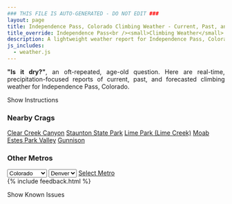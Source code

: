 ```yaml
---
### THIS FILE IS AUTO-GENERATED - DO NOT EDIT ###
layout: page
title: Independence Pass, Colorado Climbing Weather - Current, Past, and Forecasted
title_override: Independence Pass<br /><small>Climbing Weather</small>
description: A lightweight weather report for Independence Pass, Colorado. Optimized for slow internet connections.
js_includes:
  - weather.js
---
```


<section class="measure center lh-copy f5-ns f6 ph2 mv4" style="text-align: justify;">
<strong>"Is it dry?"</strong>, an oft-repeated, age-old question. Here are real-time,
precipitation-focused reports of current, past, and forecasted climbing weather for Independence Pass, Colorado.
</section>

<p id="settings-toggle" class="mw5 b center tc hover-light-red black-70 pointer">Show Instructions</p>
<section id="settings" class="overflow-hidden" style="display:none;">
    <div class="mv2 ph2 center">
        <div class="fn f6 tc pv2">
            <p class="measure lh-copy center"><strong>Show/hide hourly forecasts</strong> by clicking the desired day.</p>
            <hr class="mw5 p0 mv2 o-60 b0 bt b--light-red light-red bg-light-red">
            <p class="measure lh-copy center"><strong>Current and Past conditions</strong> are measured by the nearest weather station. <strong>Forecast conditions</strong> are calculated and polled separately.</p>
            <hr class="mw5 p0 mv2 o-60 b0 bt b--light-red light-red bg-light-red">
            <p class="measure lh-copy center"><strong>Having issues?</strong> Try <a id="clear-cache" class="no-underline relative fancy-link light-red hover-light-red" href="#">clearing the local cache</a>.</p>
            <hr class="mw5 p0 mv2 o-60 b0 bt b--light-red light-red bg-light-red">
            <p class="measure lh-copy center">Weather data sourced from <a class="no-underline fancy-link relative light-red" target="_blank" href="https://www.weather.gov/documentation/services-web-api">weather.gov</a>.</p>
        </div>
    </div>
</section>
<section id="weather" data-crag="independence-pass-colorado" class="mv4-ns mv3 ph2 center"></section>
<section id="nearby" class="tc lh-copy">
  <h3>Nearby Crags</h3>
<a class="nowrap no-underline fancy-link relative light-red mh3" href="/crags/clear-creek-canyon-colorado-weather.html">Clear Creek Canyon</a>
<a class="nowrap no-underline fancy-link relative light-red mh3" href="/crags/staunton-state-park-colorado-weather.html">Staunton State Park</a>
<a class="nowrap no-underline fancy-link relative light-red mh3" href="/crags/lime-park-lime-creek-colorado-weather.html">Lime Park (Lime Creek)</a>
<a class="nowrap no-underline fancy-link relative light-red mh3" href="/crags/moab-utah-weather.html">Moab</a>
<a class="nowrap no-underline fancy-link relative light-red mh3" href="/crags/estes-park-valley-colorado-weather.html">Estes Park Valley</a>
<a class="nowrap no-underline fancy-link relative light-red mh3" href="/crags/gunnison-colorado-weather.html">Gunnison</a>
</section>
<section id="nearby" class="tc lh-copy">
  <h3>Other Metros</h3>
  <select class="ma1 bg-near-white pa2" id="stateSel">
    <option value="Texas">Texas</option>
    <option value="Washington">Washington</option>
    <option value="Colorado" selected>Colorado</option>
    <option value="Tennessee">Tennessee</option>
    <option value="Utah">Utah</option>
    <option value="California">California</option>
  </select>
  <select class="ma1 bg-near-white pa2" id="citySel">
    <option value="Denver" selected>Denver</option>
  </select>
  <a id="selectMetro" class="f6 link dim ph3 pv2 ma1 dib white bg-light-red" href="/crags/denver-colorado-weather.html">Select Metro</a>
  <script>
    var states = [];
    states["Texas"] = "Austin"
    states["Washington"] = "Seattle"
    states["Colorado"] = "Denver"
    states["Tennessee"] = "Nashville"
    states["Utah"] = "Salt Lake City"
    states["California"] = "San Francisco|Los Angeles"
  </script>
</section>
{% include feedback.html %}
<p id="issues-toggle" class="mw5 b center tc hover-light-red black-70 pointer">Show Known Issues</p>
<section id="issues" class="overflow-hidden tc f6">
</section>

<script>
  var weekly_GJT_162_97 = {"updated":"2024-02-25T05:28:05+00:00","units":"us","forecastGenerator":"BaselineForecastGenerator","generatedAt":"2024-02-25T08:32:13+00:00","updateTime":"2024-02-25T05:28:05+00:00","validTimes":"2024-02-24T23:00:00+00:00/P7DT2H","elevation":{"unitCode":"wmoUnit:m","value":3193.9992},"periods":[{"number":1,"name":"Overnight","startTime":"2024-02-25T01:00:00-07:00","endTime":"2024-02-25T06:00:00-07:00","isDaytime":false,"temperature":11,"temperatureUnit":"F","temperatureTrend":null,"probabilityOfPrecipitation":{"unitCode":"wmoUnit:percent","value":null},"dewpoint":{"unitCode":"wmoUnit:degC","value":-20},"relativeHumidity":{"unitCode":"wmoUnit:percent","value":50},"windSpeed":"10 mph","windDirection":"WSW","icon":"https://api.weather.gov/icons/land/night/few?size=medium","shortForecast":"Mostly Clear","detailedForecast":"Mostly clear, with a low around 11. West southwest wind around 10 mph."},{"number":2,"name":"Sunday","startTime":"2024-02-25T06:00:00-07:00","endTime":"2024-02-25T18:00:00-07:00","isDaytime":true,"temperature":32,"temperatureUnit":"F","temperatureTrend":null,"probabilityOfPrecipitation":{"unitCode":"wmoUnit:percent","value":null},"dewpoint":{"unitCode":"wmoUnit:degC","value":-8.88888888888889},"relativeHumidity":{"unitCode":"wmoUnit:percent","value":57},"windSpeed":"10 to 20 mph","windDirection":"W","icon":"https://api.weather.gov/icons/land/day/few?size=medium","shortForecast":"Sunny","detailedForecast":"Sunny, with a high near 32. West wind 10 to 20 mph, with gusts as high as 35 mph."},{"number":3,"name":"Sunday Night","startTime":"2024-02-25T18:00:00-07:00","endTime":"2024-02-26T06:00:00-07:00","isDaytime":false,"temperature":19,"temperatureUnit":"F","temperatureTrend":null,"probabilityOfPrecipitation":{"unitCode":"wmoUnit:percent","value":70},"dewpoint":{"unitCode":"wmoUnit:degC","value":-7.777777777777778},"relativeHumidity":{"unitCode":"wmoUnit:percent","value":76},"windSpeed":"15 to 30 mph","windDirection":"WSW","icon":"https://api.weather.gov/icons/land/night/snow,40/blizzard,70?size=medium","shortForecast":"Scattered Snow Showers then Patchy Blowing Snow","detailedForecast":"Scattered snow showers between 11pm and 3am, then patchy blowing snow and scattered snow showers between 3am and 5am, then snow showers likely and areas of blowing snow. Mostly cloudy, with a low around 19. West southwest wind 15 to 30 mph, with gusts as high as 50 mph. Chance of precipitation is 70%. New snow accumulation of 2 to 4 inches possible."},{"number":4,"name":"Monday","startTime":"2024-02-26T06:00:00-07:00","endTime":"2024-02-26T18:00:00-07:00","isDaytime":true,"temperature":30,"temperatureUnit":"F","temperatureTrend":null,"probabilityOfPrecipitation":{"unitCode":"wmoUnit:percent","value":90},"dewpoint":{"unitCode":"wmoUnit:degC","value":-4.444444444444445},"relativeHumidity":{"unitCode":"wmoUnit:percent","value":85},"windSpeed":"25 to 30 mph","windDirection":"WSW","icon":"https://api.weather.gov/icons/land/day/blizzard,90?size=medium","shortForecast":"Snow Showers And Blowing Snow","detailedForecast":"Snow showers likely and areas of blowing snow before 11am, then snow showers and blowing snow and a slight chance of thunderstorms. Cloudy, with a high near 30. West southwest wind 25 to 30 mph, with gusts as high as 50 mph. Chance of precipitation is 90%. New snow accumulation of 6 to 10 inches possible."},{"number":5,"name":"Monday Night","startTime":"2024-02-26T18:00:00-07:00","endTime":"2024-02-27T06:00:00-07:00","isDaytime":false,"temperature":19,"temperatureUnit":"F","temperatureTrend":null,"probabilityOfPrecipitation":{"unitCode":"wmoUnit:percent","value":100},"dewpoint":{"unitCode":"wmoUnit:degC","value":-6.666666666666667},"relativeHumidity":{"unitCode":"wmoUnit:percent","value":83},"windSpeed":"30 to 45 mph","windDirection":"WSW","icon":"https://api.weather.gov/icons/land/night/blizzard,100?size=medium","shortForecast":"Snow Showers And Blowing Snow","detailedForecast":"Snow showers and blowing snow and a slight chance of thunderstorms. Cloudy, with a low around 19. West southwest wind 30 to 45 mph, with gusts as high as 70 mph. Chance of precipitation is 100%. New snow accumulation of 10 to 16 inches possible."},{"number":6,"name":"Tuesday","startTime":"2024-02-27T06:00:00-07:00","endTime":"2024-02-27T18:00:00-07:00","isDaytime":true,"temperature":22,"temperatureUnit":"F","temperatureTrend":null,"probabilityOfPrecipitation":{"unitCode":"wmoUnit:percent","value":100},"dewpoint":{"unitCode":"wmoUnit:degC","value":-8.88888888888889},"relativeHumidity":{"unitCode":"wmoUnit:percent","value":82},"windSpeed":"25 to 45 mph","windDirection":"W","icon":"https://api.weather.gov/icons/land/day/blizzard,100/blizzard,80?size=medium","shortForecast":"Snow Showers And Blowing Snow","detailedForecast":"Snow showers and blowing snow before 11am, then snow showers and blowing snow and a slight chance of thunderstorms. Cloudy, with a high near 22. Chance of precipitation is 100%. New snow accumulation of 6 to 10 inches possible."},{"number":7,"name":"Tuesday Night","startTime":"2024-02-27T18:00:00-07:00","endTime":"2024-02-28T06:00:00-07:00","isDaytime":false,"temperature":-8,"temperatureUnit":"F","temperatureTrend":null,"probabilityOfPrecipitation":{"unitCode":"wmoUnit:percent","value":40},"dewpoint":{"unitCode":"wmoUnit:degC","value":-16.666666666666668},"relativeHumidity":{"unitCode":"wmoUnit:percent","value":76},"windSpeed":"15 to 25 mph","windDirection":"WNW","icon":"https://api.weather.gov/icons/land/night/blizzard,40/blizzard,20?size=medium","shortForecast":"Chance Snow Showers And Patchy Blowing Snow","detailedForecast":"A chance of snow showers and patchy blowing snow before 5am. Mostly cloudy, with a low around -8. Chance of precipitation is 40%. New snow accumulation of less than half an inch possible."},{"number":8,"name":"Wednesday","startTime":"2024-02-28T06:00:00-07:00","endTime":"2024-02-28T18:00:00-07:00","isDaytime":true,"temperature":24,"temperatureUnit":"F","temperatureTrend":null,"probabilityOfPrecipitation":{"unitCode":"wmoUnit:percent","value":null},"dewpoint":{"unitCode":"wmoUnit:degC","value":-12.222222222222221},"relativeHumidity":{"unitCode":"wmoUnit:percent","value":72},"windSpeed":"15 mph","windDirection":"W","icon":"https://api.weather.gov/icons/land/day/few?size=medium","shortForecast":"Sunny","detailedForecast":"Sunny, with a high near 24."},{"number":9,"name":"Wednesday Night","startTime":"2024-02-28T18:00:00-07:00","endTime":"2024-02-29T06:00:00-07:00","isDaytime":false,"temperature":4,"temperatureUnit":"F","temperatureTrend":null,"probabilityOfPrecipitation":{"unitCode":"wmoUnit:percent","value":null},"dewpoint":{"unitCode":"wmoUnit:degC","value":-14.444444444444445},"relativeHumidity":{"unitCode":"wmoUnit:percent","value":66},"windSpeed":"10 to 15 mph","windDirection":"WSW","icon":"https://api.weather.gov/icons/land/night/cold?size=medium","shortForecast":"Mostly Clear","detailedForecast":"Mostly clear, with a low around 4."},{"number":10,"name":"Thursday","startTime":"2024-02-29T06:00:00-07:00","endTime":"2024-02-29T18:00:00-07:00","isDaytime":true,"temperature":31,"temperatureUnit":"F","temperatureTrend":null,"probabilityOfPrecipitation":{"unitCode":"wmoUnit:percent","value":null},"dewpoint":{"unitCode":"wmoUnit:degC","value":-7.777777777777778},"relativeHumidity":{"unitCode":"wmoUnit:percent","value":63},"windSpeed":"10 to 15 mph","windDirection":"WSW","icon":"https://api.weather.gov/icons/land/day/sct?size=medium","shortForecast":"Mostly Sunny","detailedForecast":"Mostly sunny, with a high near 31."},{"number":11,"name":"Thursday Night","startTime":"2024-02-29T18:00:00-07:00","endTime":"2024-03-01T06:00:00-07:00","isDaytime":false,"temperature":13,"temperatureUnit":"F","temperatureTrend":null,"probabilityOfPrecipitation":{"unitCode":"wmoUnit:percent","value":null},"dewpoint":{"unitCode":"wmoUnit:degC","value":-11.11111111111111},"relativeHumidity":{"unitCode":"wmoUnit:percent","value":70},"windSpeed":"15 mph","windDirection":"SW","icon":"https://api.weather.gov/icons/land/night/sct?size=medium","shortForecast":"Partly Cloudy","detailedForecast":"Partly cloudy, with a low around 13."},{"number":12,"name":"Friday","startTime":"2024-03-01T06:00:00-07:00","endTime":"2024-03-01T18:00:00-07:00","isDaytime":true,"temperature":32,"temperatureUnit":"F","temperatureTrend":null,"probabilityOfPrecipitation":{"unitCode":"wmoUnit:percent","value":null},"dewpoint":{"unitCode":"wmoUnit:degC","value":-6.666666666666667},"relativeHumidity":{"unitCode":"wmoUnit:percent","value":73},"windSpeed":"15 to 20 mph","windDirection":"SW","icon":"https://api.weather.gov/icons/land/day/blizzard?size=medium","shortForecast":"Patchy Blowing Snow","detailedForecast":"Patchy blowing snow after 10am. Mostly sunny, with a high near 32."},{"number":13,"name":"Friday Night","startTime":"2024-03-01T18:00:00-07:00","endTime":"2024-03-02T06:00:00-07:00","isDaytime":false,"temperature":14,"temperatureUnit":"F","temperatureTrend":null,"probabilityOfPrecipitation":{"unitCode":"wmoUnit:percent","value":null},"dewpoint":{"unitCode":"wmoUnit:degC","value":-9.444444444444445},"relativeHumidity":{"unitCode":"wmoUnit:percent","value":68},"windSpeed":"15 mph","windDirection":"SW","icon":"https://api.weather.gov/icons/land/night/sct?size=medium","shortForecast":"Partly Cloudy","detailedForecast":"Partly cloudy, with a low around 14."},{"number":14,"name":"Saturday","startTime":"2024-03-02T06:00:00-07:00","endTime":"2024-03-02T18:00:00-07:00","isDaytime":true,"temperature":32,"temperatureUnit":"F","temperatureTrend":null,"probabilityOfPrecipitation":{"unitCode":"wmoUnit:percent","value":null},"dewpoint":{"unitCode":"wmoUnit:degC","value":-7.777777777777778},"relativeHumidity":{"unitCode":"wmoUnit:percent","value":64},"windSpeed":"15 to 20 mph","windDirection":"SSW","icon":"https://api.weather.gov/icons/land/day/blizzard?size=medium","shortForecast":"Patchy Blowing Snow then Chance Snow Showers And Patchy Blowing Snow","detailedForecast":"Patchy blowing snow between 10am and 11am, then a chance of snow showers and patchy blowing snow. Mostly sunny, with a high near 32. Little or no snow accumulation expected."}]}
  var hourly_GJT_162_97 = {"@context":["https://geojson.org/geojson-ld/geojson-context.jsonld",{"@version":"1.1","wx":"https://api.weather.gov/ontology#","geo":"http://www.opengis.net/ont/geosparql#","unit":"http://codes.wmo.int/common/unit/","@vocab":"https://api.weather.gov/ontology#"}],"type":"Feature","geometry":{"type":"Polygon","coordinates":[[[-106.6599247,39.1040912],[-106.6574763,39.0820494],[-106.6291211,39.083944300000006],[-106.63156350000001,39.105986400000006],[-106.6599247,39.1040912]]]},"properties":{"updated":"2024-02-25T05:28:05+00:00","units":"us","forecastGenerator":"HourlyForecastGenerator","generatedAt":"2024-02-25T08:32:13+00:00","updateTime":"2024-02-25T05:28:05+00:00","validTimes":"2024-02-24T23:00:00+00:00/P7DT2H","elevation":{"unitCode":"wmoUnit:m","value":3193.9992},"periods":[{"number":1,"name":"","startTime":"2024-02-25T01:00:00-07:00","endTime":"2024-02-25T02:00:00-07:00","isDaytime":false,"temperature":13,"temperatureUnit":"F","temperatureTrend":null,"probabilityOfPrecipitation":{"unitCode":"wmoUnit:percent","value":0},"dewpoint":{"unitCode":"wmoUnit:degC","value":-20},"relativeHumidity":{"unitCode":"wmoUnit:percent","value":46},"windSpeed":"10 mph","windDirection":"WSW","icon":"https://api.weather.gov/icons/land/night/few,0?size=small","shortForecast":"Mostly Clear","detailedForecast":""},{"number":2,"name":"","startTime":"2024-02-25T02:00:00-07:00","endTime":"2024-02-25T03:00:00-07:00","isDaytime":false,"temperature":12,"temperatureUnit":"F","temperatureTrend":null,"probabilityOfPrecipitation":{"unitCode":"wmoUnit:percent","value":0},"dewpoint":{"unitCode":"wmoUnit:degC","value":-20},"relativeHumidity":{"unitCode":"wmoUnit:percent","value":47},"windSpeed":"10 mph","windDirection":"WSW","icon":"https://api.weather.gov/icons/land/night/few,0?size=small","shortForecast":"Mostly Clear","detailedForecast":""},{"number":3,"name":"","startTime":"2024-02-25T03:00:00-07:00","endTime":"2024-02-25T04:00:00-07:00","isDaytime":false,"temperature":12,"temperatureUnit":"F","temperatureTrend":null,"probabilityOfPrecipitation":{"unitCode":"wmoUnit:percent","value":0},"dewpoint":{"unitCode":"wmoUnit:degC","value":-20},"relativeHumidity":{"unitCode":"wmoUnit:percent","value":48},"windSpeed":"10 mph","windDirection":"WSW","icon":"https://api.weather.gov/icons/land/night/few,0?size=small","shortForecast":"Mostly Clear","detailedForecast":""},{"number":4,"name":"","startTime":"2024-02-25T04:00:00-07:00","endTime":"2024-02-25T05:00:00-07:00","isDaytime":false,"temperature":12,"temperatureUnit":"F","temperatureTrend":null,"probabilityOfPrecipitation":{"unitCode":"wmoUnit:percent","value":0},"dewpoint":{"unitCode":"wmoUnit:degC","value":-20},"relativeHumidity":{"unitCode":"wmoUnit:percent","value":49},"windSpeed":"10 mph","windDirection":"WSW","icon":"https://api.weather.gov/icons/land/night/few,0?size=small","shortForecast":"Mostly Clear","detailedForecast":""},{"number":5,"name":"","startTime":"2024-02-25T05:00:00-07:00","endTime":"2024-02-25T06:00:00-07:00","isDaytime":false,"temperature":12,"temperatureUnit":"F","temperatureTrend":null,"probabilityOfPrecipitation":{"unitCode":"wmoUnit:percent","value":1},"dewpoint":{"unitCode":"wmoUnit:degC","value":-20},"relativeHumidity":{"unitCode":"wmoUnit:percent","value":50},"windSpeed":"10 mph","windDirection":"WSW","icon":"https://api.weather.gov/icons/land/night/few,1?size=small","shortForecast":"Mostly Clear","detailedForecast":""},{"number":6,"name":"","startTime":"2024-02-25T06:00:00-07:00","endTime":"2024-02-25T07:00:00-07:00","isDaytime":true,"temperature":11,"temperatureUnit":"F","temperatureTrend":null,"probabilityOfPrecipitation":{"unitCode":"wmoUnit:percent","value":1},"dewpoint":{"unitCode":"wmoUnit:degC","value":-18.88888888888889},"relativeHumidity":{"unitCode":"wmoUnit:percent","value":57},"windSpeed":"10 mph","windDirection":"WSW","icon":"https://api.weather.gov/icons/land/day/few,1?size=small","shortForecast":"Sunny","detailedForecast":""},{"number":7,"name":"","startTime":"2024-02-25T07:00:00-07:00","endTime":"2024-02-25T08:00:00-07:00","isDaytime":true,"temperature":12,"temperatureUnit":"F","temperatureTrend":null,"probabilityOfPrecipitation":{"unitCode":"wmoUnit:percent","value":1},"dewpoint":{"unitCode":"wmoUnit:degC","value":-17.77777777777778},"relativeHumidity":{"unitCode":"wmoUnit:percent","value":57},"windSpeed":"10 mph","windDirection":"W","icon":"https://api.weather.gov/icons/land/day/few,1?size=small","shortForecast":"Sunny","detailedForecast":""},{"number":8,"name":"","startTime":"2024-02-25T08:00:00-07:00","endTime":"2024-02-25T09:00:00-07:00","isDaytime":true,"temperature":16,"temperatureUnit":"F","temperatureTrend":null,"probabilityOfPrecipitation":{"unitCode":"wmoUnit:percent","value":1},"dewpoint":{"unitCode":"wmoUnit:degC","value":-16.666666666666668},"relativeHumidity":{"unitCode":"wmoUnit:percent","value":53},"windSpeed":"10 mph","windDirection":"W","icon":"https://api.weather.gov/icons/land/day/few,1?size=small","shortForecast":"Sunny","detailedForecast":""},{"number":9,"name":"","startTime":"2024-02-25T09:00:00-07:00","endTime":"2024-02-25T10:00:00-07:00","isDaytime":true,"temperature":23,"temperatureUnit":"F","temperatureTrend":null,"probabilityOfPrecipitation":{"unitCode":"wmoUnit:percent","value":1},"dewpoint":{"unitCode":"wmoUnit:degC","value":-14.444444444444445},"relativeHumidity":{"unitCode":"wmoUnit:percent","value":47},"windSpeed":"15 mph","windDirection":"W","icon":"https://api.weather.gov/icons/land/day/few,1?size=small","shortForecast":"Sunny","detailedForecast":""},{"number":10,"name":"","startTime":"2024-02-25T10:00:00-07:00","endTime":"2024-02-25T11:00:00-07:00","isDaytime":true,"temperature":28,"temperatureUnit":"F","temperatureTrend":null,"probabilityOfPrecipitation":{"unitCode":"wmoUnit:percent","value":1},"dewpoint":{"unitCode":"wmoUnit:degC","value":-12.222222222222221},"relativeHumidity":{"unitCode":"wmoUnit:percent","value":46},"windSpeed":"15 mph","windDirection":"W","icon":"https://api.weather.gov/icons/land/day/few,1?size=small","shortForecast":"Sunny","detailedForecast":""},{"number":11,"name":"","startTime":"2024-02-25T11:00:00-07:00","endTime":"2024-02-25T12:00:00-07:00","isDaytime":true,"temperature":30,"temperatureUnit":"F","temperatureTrend":null,"probabilityOfPrecipitation":{"unitCode":"wmoUnit:percent","value":1},"dewpoint":{"unitCode":"wmoUnit:degC","value":-10.555555555555555},"relativeHumidity":{"unitCode":"wmoUnit:percent","value":49},"windSpeed":"20 mph","windDirection":"W","icon":"https://api.weather.gov/icons/land/day/few,1?size=small","shortForecast":"Sunny","detailedForecast":""},{"number":12,"name":"","startTime":"2024-02-25T12:00:00-07:00","endTime":"2024-02-25T13:00:00-07:00","isDaytime":true,"temperature":32,"temperatureUnit":"F","temperatureTrend":null,"probabilityOfPrecipitation":{"unitCode":"wmoUnit:percent","value":1},"dewpoint":{"unitCode":"wmoUnit:degC","value":-10},"relativeHumidity":{"unitCode":"wmoUnit:percent","value":47},"windSpeed":"20 mph","windDirection":"W","icon":"https://api.weather.gov/icons/land/day/few,1?size=small","shortForecast":"Sunny","detailedForecast":""},{"number":13,"name":"","startTime":"2024-02-25T13:00:00-07:00","endTime":"2024-02-25T14:00:00-07:00","isDaytime":true,"temperature":32,"temperatureUnit":"F","temperatureTrend":null,"probabilityOfPrecipitation":{"unitCode":"wmoUnit:percent","value":1},"dewpoint":{"unitCode":"wmoUnit:degC","value":-9.444444444444445},"relativeHumidity":{"unitCode":"wmoUnit:percent","value":48},"windSpeed":"20 mph","windDirection":"W","icon":"https://api.weather.gov/icons/land/day/few,1?size=small","shortForecast":"Sunny","detailedForecast":""},{"number":14,"name":"","startTime":"2024-02-25T14:00:00-07:00","endTime":"2024-02-25T15:00:00-07:00","isDaytime":true,"temperature":32,"temperatureUnit":"F","temperatureTrend":null,"probabilityOfPrecipitation":{"unitCode":"wmoUnit:percent","value":1},"dewpoint":{"unitCode":"wmoUnit:degC","value":-8.88888888888889},"relativeHumidity":{"unitCode":"wmoUnit:percent","value":50},"windSpeed":"20 mph","windDirection":"W","icon":"https://api.weather.gov/icons/land/day/few,1?size=small","shortForecast":"Sunny","detailedForecast":""},{"number":15,"name":"","startTime":"2024-02-25T15:00:00-07:00","endTime":"2024-02-25T16:00:00-07:00","isDaytime":true,"temperature":32,"temperatureUnit":"F","temperatureTrend":null,"probabilityOfPrecipitation":{"unitCode":"wmoUnit:percent","value":1},"dewpoint":{"unitCode":"wmoUnit:degC","value":-9.444444444444445},"relativeHumidity":{"unitCode":"wmoUnit:percent","value":48},"windSpeed":"20 mph","windDirection":"W","icon":"https://api.weather.gov/icons/land/day/few,1?size=small","shortForecast":"Sunny","detailedForecast":""},{"number":16,"name":"","startTime":"2024-02-25T16:00:00-07:00","endTime":"2024-02-25T17:00:00-07:00","isDaytime":true,"temperature":31,"temperatureUnit":"F","temperatureTrend":null,"probabilityOfPrecipitation":{"unitCode":"wmoUnit:percent","value":2},"dewpoint":{"unitCode":"wmoUnit:degC","value":-10},"relativeHumidity":{"unitCode":"wmoUnit:percent","value":49},"windSpeed":"20 mph","windDirection":"W","icon":"https://api.weather.gov/icons/land/day/few,2?size=small","shortForecast":"Sunny","detailedForecast":""},{"number":17,"name":"","startTime":"2024-02-25T17:00:00-07:00","endTime":"2024-02-25T18:00:00-07:00","isDaytime":true,"temperature":27,"temperatureUnit":"F","temperatureTrend":null,"probabilityOfPrecipitation":{"unitCode":"wmoUnit:percent","value":4},"dewpoint":{"unitCode":"wmoUnit:degC","value":-10.555555555555555},"relativeHumidity":{"unitCode":"wmoUnit:percent","value":55},"windSpeed":"20 mph","windDirection":"W","icon":"https://api.weather.gov/icons/land/day/sct,4?size=small","shortForecast":"Mostly Sunny","detailedForecast":""},{"number":18,"name":"","startTime":"2024-02-25T18:00:00-07:00","endTime":"2024-02-25T19:00:00-07:00","isDaytime":false,"temperature":22,"temperatureUnit":"F","temperatureTrend":null,"probabilityOfPrecipitation":{"unitCode":"wmoUnit:percent","value":4},"dewpoint":{"unitCode":"wmoUnit:degC","value":-11.11111111111111},"relativeHumidity":{"unitCode":"wmoUnit:percent","value":63},"windSpeed":"15 mph","windDirection":"WSW","icon":"https://api.weather.gov/icons/land/night/sct,4?size=small","shortForecast":"Partly Cloudy","detailedForecast":""},{"number":19,"name":"","startTime":"2024-02-25T19:00:00-07:00","endTime":"2024-02-25T20:00:00-07:00","isDaytime":false,"temperature":20,"temperatureUnit":"F","temperatureTrend":null,"probabilityOfPrecipitation":{"unitCode":"wmoUnit:percent","value":4},"dewpoint":{"unitCode":"wmoUnit:degC","value":-12.222222222222221},"relativeHumidity":{"unitCode":"wmoUnit:percent","value":64},"windSpeed":"15 mph","windDirection":"WSW","icon":"https://api.weather.gov/icons/land/night/sct,4?size=small","shortForecast":"Partly Cloudy","detailedForecast":""},{"number":20,"name":"","startTime":"2024-02-25T20:00:00-07:00","endTime":"2024-02-25T21:00:00-07:00","isDaytime":false,"temperature":19,"temperatureUnit":"F","temperatureTrend":null,"probabilityOfPrecipitation":{"unitCode":"wmoUnit:percent","value":9},"dewpoint":{"unitCode":"wmoUnit:degC","value":-13.333333333333334},"relativeHumidity":{"unitCode":"wmoUnit:percent","value":61},"windSpeed":"15 mph","windDirection":"SW","icon":"https://api.weather.gov/icons/land/night/sct,9?size=small","shortForecast":"Partly Cloudy","detailedForecast":""},{"number":21,"name":"","startTime":"2024-02-25T21:00:00-07:00","endTime":"2024-02-25T22:00:00-07:00","isDaytime":false,"temperature":19,"temperatureUnit":"F","temperatureTrend":null,"probabilityOfPrecipitation":{"unitCode":"wmoUnit:percent","value":9},"dewpoint":{"unitCode":"wmoUnit:degC","value":-13.333333333333334},"relativeHumidity":{"unitCode":"wmoUnit:percent","value":63},"windSpeed":"15 mph","windDirection":"SW","icon":"https://api.weather.gov/icons/land/night/bkn,9?size=small","shortForecast":"Mostly Cloudy","detailedForecast":""},{"number":22,"name":"","startTime":"2024-02-25T22:00:00-07:00","endTime":"2024-02-25T23:00:00-07:00","isDaytime":false,"temperature":19,"temperatureUnit":"F","temperatureTrend":null,"probabilityOfPrecipitation":{"unitCode":"wmoUnit:percent","value":9},"dewpoint":{"unitCode":"wmoUnit:degC","value":-13.333333333333334},"relativeHumidity":{"unitCode":"wmoUnit:percent","value":63},"windSpeed":"15 mph","windDirection":"WSW","icon":"https://api.weather.gov/icons/land/night/bkn,9?size=small","shortForecast":"Mostly Cloudy","detailedForecast":""},{"number":23,"name":"","startTime":"2024-02-25T23:00:00-07:00","endTime":"2024-02-26T00:00:00-07:00","isDaytime":false,"temperature":19,"temperatureUnit":"F","temperatureTrend":null,"probabilityOfPrecipitation":{"unitCode":"wmoUnit:percent","value":42},"dewpoint":{"unitCode":"wmoUnit:degC","value":-13.333333333333334},"relativeHumidity":{"unitCode":"wmoUnit:percent","value":62},"windSpeed":"15 mph","windDirection":"WSW","icon":"https://api.weather.gov/icons/land/night/snow,42?size=small","shortForecast":"Scattered Snow Showers","detailedForecast":""},{"number":24,"name":"","startTime":"2024-02-26T00:00:00-07:00","endTime":"2024-02-26T01:00:00-07:00","isDaytime":false,"temperature":20,"temperatureUnit":"F","temperatureTrend":null,"probabilityOfPrecipitation":{"unitCode":"wmoUnit:percent","value":42},"dewpoint":{"unitCode":"wmoUnit:degC","value":-12.222222222222221},"relativeHumidity":{"unitCode":"wmoUnit:percent","value":65},"windSpeed":"15 mph","windDirection":"WSW","icon":"https://api.weather.gov/icons/land/night/snow,42?size=small","shortForecast":"Scattered Snow Showers","detailedForecast":""},{"number":25,"name":"","startTime":"2024-02-26T01:00:00-07:00","endTime":"2024-02-26T02:00:00-07:00","isDaytime":false,"temperature":21,"temperatureUnit":"F","temperatureTrend":null,"probabilityOfPrecipitation":{"unitCode":"wmoUnit:percent","value":42},"dewpoint":{"unitCode":"wmoUnit:degC","value":-11.11111111111111},"relativeHumidity":{"unitCode":"wmoUnit:percent","value":66},"windSpeed":"15 mph","windDirection":"WSW","icon":"https://api.weather.gov/icons/land/night/snow,42?size=small","shortForecast":"Scattered Snow Showers","detailedForecast":""},{"number":26,"name":"","startTime":"2024-02-26T02:00:00-07:00","endTime":"2024-02-26T03:00:00-07:00","isDaytime":false,"temperature":22,"temperatureUnit":"F","temperatureTrend":null,"probabilityOfPrecipitation":{"unitCode":"wmoUnit:percent","value":45},"dewpoint":{"unitCode":"wmoUnit:degC","value":-10.555555555555555},"relativeHumidity":{"unitCode":"wmoUnit:percent","value":68},"windSpeed":"20 mph","windDirection":"WSW","icon":"https://api.weather.gov/icons/land/night/snow,45?size=small","shortForecast":"Scattered Snow Showers","detailedForecast":""},{"number":27,"name":"","startTime":"2024-02-26T03:00:00-07:00","endTime":"2024-02-26T04:00:00-07:00","isDaytime":false,"temperature":23,"temperatureUnit":"F","temperatureTrend":null,"probabilityOfPrecipitation":{"unitCode":"wmoUnit:percent","value":45},"dewpoint":{"unitCode":"wmoUnit:degC","value":-9.444444444444445},"relativeHumidity":{"unitCode":"wmoUnit:percent","value":69},"windSpeed":"20 mph","windDirection":"WSW","icon":"https://api.weather.gov/icons/land/night/blizzard,45?size=small","shortForecast":"Patchy Blowing Snow","detailedForecast":""},{"number":28,"name":"","startTime":"2024-02-26T04:00:00-07:00","endTime":"2024-02-26T05:00:00-07:00","isDaytime":false,"temperature":24,"temperatureUnit":"F","temperatureTrend":null,"probabilityOfPrecipitation":{"unitCode":"wmoUnit:percent","value":45},"dewpoint":{"unitCode":"wmoUnit:degC","value":-8.88888888888889},"relativeHumidity":{"unitCode":"wmoUnit:percent","value":72},"windSpeed":"25 mph","windDirection":"WSW","icon":"https://api.weather.gov/icons/land/night/blizzard,45?size=small","shortForecast":"Patchy Blowing Snow","detailedForecast":""},{"number":29,"name":"","startTime":"2024-02-26T05:00:00-07:00","endTime":"2024-02-26T06:00:00-07:00","isDaytime":false,"temperature":24,"temperatureUnit":"F","temperatureTrend":null,"probabilityOfPrecipitation":{"unitCode":"wmoUnit:percent","value":74},"dewpoint":{"unitCode":"wmoUnit:degC","value":-7.777777777777778},"relativeHumidity":{"unitCode":"wmoUnit:percent","value":76},"windSpeed":"30 mph","windDirection":"WSW","icon":"https://api.weather.gov/icons/land/night/blizzard,74?size=small","shortForecast":"Snow Showers Likely And Areas Of Blowing Snow","detailedForecast":""},{"number":30,"name":"","startTime":"2024-02-26T06:00:00-07:00","endTime":"2024-02-26T07:00:00-07:00","isDaytime":true,"temperature":24,"temperatureUnit":"F","temperatureTrend":null,"probabilityOfPrecipitation":{"unitCode":"wmoUnit:percent","value":74},"dewpoint":{"unitCode":"wmoUnit:degC","value":-8.333333333333334},"relativeHumidity":{"unitCode":"wmoUnit:percent","value":76},"windSpeed":"30 mph","windDirection":"WSW","icon":"https://api.weather.gov/icons/land/day/blizzard,74?size=small","shortForecast":"Snow Showers Likely And Areas Of Blowing Snow","detailedForecast":""},{"number":31,"name":"","startTime":"2024-02-26T07:00:00-07:00","endTime":"2024-02-26T08:00:00-07:00","isDaytime":true,"temperature":23,"temperatureUnit":"F","temperatureTrend":null,"probabilityOfPrecipitation":{"unitCode":"wmoUnit:percent","value":74},"dewpoint":{"unitCode":"wmoUnit:degC","value":-8.333333333333334},"relativeHumidity":{"unitCode":"wmoUnit:percent","value":76},"windSpeed":"30 mph","windDirection":"WSW","icon":"https://api.weather.gov/icons/land/day/blizzard,74?size=small","shortForecast":"Snow Showers Likely And Areas Of Blowing Snow","detailedForecast":""},{"number":32,"name":"","startTime":"2024-02-26T08:00:00-07:00","endTime":"2024-02-26T09:00:00-07:00","isDaytime":true,"temperature":24,"temperatureUnit":"F","temperatureTrend":null,"probabilityOfPrecipitation":{"unitCode":"wmoUnit:percent","value":74},"dewpoint":{"unitCode":"wmoUnit:degC","value":-8.333333333333334},"relativeHumidity":{"unitCode":"wmoUnit:percent","value":76},"windSpeed":"25 mph","windDirection":"WSW","icon":"https://api.weather.gov/icons/land/day/blizzard,74?size=small","shortForecast":"Snow Showers Likely And Areas Of Blowing Snow","detailedForecast":""},{"number":33,"name":"","startTime":"2024-02-26T09:00:00-07:00","endTime":"2024-02-26T10:00:00-07:00","isDaytime":true,"temperature":25,"temperatureUnit":"F","temperatureTrend":null,"probabilityOfPrecipitation":{"unitCode":"wmoUnit:percent","value":74},"dewpoint":{"unitCode":"wmoUnit:degC","value":-7.222222222222222},"relativeHumidity":{"unitCode":"wmoUnit:percent","value":76},"windSpeed":"30 mph","windDirection":"WSW","icon":"https://api.weather.gov/icons/land/day/blizzard,74?size=small","shortForecast":"Snow Showers Likely And Areas Of Blowing Snow","detailedForecast":""},{"number":34,"name":"","startTime":"2024-02-26T10:00:00-07:00","endTime":"2024-02-26T11:00:00-07:00","isDaytime":true,"temperature":27,"temperatureUnit":"F","temperatureTrend":null,"probabilityOfPrecipitation":{"unitCode":"wmoUnit:percent","value":74},"dewpoint":{"unitCode":"wmoUnit:degC","value":-6.666666666666667},"relativeHumidity":{"unitCode":"wmoUnit:percent","value":76},"windSpeed":"30 mph","windDirection":"WSW","icon":"https://api.weather.gov/icons/land/day/blizzard,74?size=small","shortForecast":"Snow Showers Likely And Areas Of Blowing Snow","detailedForecast":""},{"number":35,"name":"","startTime":"2024-02-26T11:00:00-07:00","endTime":"2024-02-26T12:00:00-07:00","isDaytime":true,"temperature":29,"temperatureUnit":"F","temperatureTrend":null,"probabilityOfPrecipitation":{"unitCode":"wmoUnit:percent","value":91},"dewpoint":{"unitCode":"wmoUnit:degC","value":-5.555555555555555},"relativeHumidity":{"unitCode":"wmoUnit:percent","value":75},"windSpeed":"30 mph","windDirection":"WSW","icon":"https://api.weather.gov/icons/land/day/blizzard,91?size=small","shortForecast":"Snow Showers And Areas Of Blowing Snow","detailedForecast":""},{"number":36,"name":"","startTime":"2024-02-26T12:00:00-07:00","endTime":"2024-02-26T13:00:00-07:00","isDaytime":true,"temperature":30,"temperatureUnit":"F","temperatureTrend":null,"probabilityOfPrecipitation":{"unitCode":"wmoUnit:percent","value":91},"dewpoint":{"unitCode":"wmoUnit:degC","value":-5},"relativeHumidity":{"unitCode":"wmoUnit:percent","value":76},"windSpeed":"30 mph","windDirection":"WSW","icon":"https://api.weather.gov/icons/land/day/blizzard,91?size=small","shortForecast":"Snow Showers And Areas Of Blowing Snow","detailedForecast":""},{"number":37,"name":"","startTime":"2024-02-26T13:00:00-07:00","endTime":"2024-02-26T14:00:00-07:00","isDaytime":true,"temperature":30,"temperatureUnit":"F","temperatureTrend":null,"probabilityOfPrecipitation":{"unitCode":"wmoUnit:percent","value":91},"dewpoint":{"unitCode":"wmoUnit:degC","value":-5},"relativeHumidity":{"unitCode":"wmoUnit:percent","value":77},"windSpeed":"30 mph","windDirection":"WSW","icon":"https://api.weather.gov/icons/land/day/blizzard,91?size=small","shortForecast":"Snow Showers And Areas Of Blowing Snow","detailedForecast":""},{"number":38,"name":"","startTime":"2024-02-26T14:00:00-07:00","endTime":"2024-02-26T15:00:00-07:00","isDaytime":true,"temperature":29,"temperatureUnit":"F","temperatureTrend":null,"probabilityOfPrecipitation":{"unitCode":"wmoUnit:percent","value":91},"dewpoint":{"unitCode":"wmoUnit:degC","value":-4.444444444444445},"relativeHumidity":{"unitCode":"wmoUnit:percent","value":80},"windSpeed":"30 mph","windDirection":"WSW","icon":"https://api.weather.gov/icons/land/day/blizzard,91?size=small","shortForecast":"Snow Showers And Areas Of Blowing Snow","detailedForecast":""},{"number":39,"name":"","startTime":"2024-02-26T15:00:00-07:00","endTime":"2024-02-26T16:00:00-07:00","isDaytime":true,"temperature":28,"temperatureUnit":"F","temperatureTrend":null,"probabilityOfPrecipitation":{"unitCode":"wmoUnit:percent","value":91},"dewpoint":{"unitCode":"wmoUnit:degC","value":-5},"relativeHumidity":{"unitCode":"wmoUnit:percent","value":83},"windSpeed":"30 mph","windDirection":"WSW","icon":"https://api.weather.gov/icons/land/day/blizzard,91?size=small","shortForecast":"Snow Showers And Blowing Snow","detailedForecast":""},{"number":40,"name":"","startTime":"2024-02-26T16:00:00-07:00","endTime":"2024-02-26T17:00:00-07:00","isDaytime":true,"temperature":27,"temperatureUnit":"F","temperatureTrend":null,"probabilityOfPrecipitation":{"unitCode":"wmoUnit:percent","value":91},"dewpoint":{"unitCode":"wmoUnit:degC","value":-5},"relativeHumidity":{"unitCode":"wmoUnit:percent","value":85},"windSpeed":"30 mph","windDirection":"WSW","icon":"https://api.weather.gov/icons/land/day/blizzard,91?size=small","shortForecast":"Snow Showers And Areas Of Blowing Snow","detailedForecast":""},{"number":41,"name":"","startTime":"2024-02-26T17:00:00-07:00","endTime":"2024-02-26T18:00:00-07:00","isDaytime":true,"temperature":25,"temperatureUnit":"F","temperatureTrend":null,"probabilityOfPrecipitation":{"unitCode":"wmoUnit:percent","value":88},"dewpoint":{"unitCode":"wmoUnit:degC","value":-5.555555555555555},"relativeHumidity":{"unitCode":"wmoUnit:percent","value":85},"windSpeed":"30 mph","windDirection":"WSW","icon":"https://api.weather.gov/icons/land/day/blizzard,88?size=small","shortForecast":"Snow Showers And Blowing Snow","detailedForecast":""},{"number":42,"name":"","startTime":"2024-02-26T18:00:00-07:00","endTime":"2024-02-26T19:00:00-07:00","isDaytime":false,"temperature":24,"temperatureUnit":"F","temperatureTrend":null,"probabilityOfPrecipitation":{"unitCode":"wmoUnit:percent","value":88},"dewpoint":{"unitCode":"wmoUnit:degC","value":-6.666666666666667},"relativeHumidity":{"unitCode":"wmoUnit:percent","value":83},"windSpeed":"30 mph","windDirection":"WSW","icon":"https://api.weather.gov/icons/land/night/blizzard,88?size=small","shortForecast":"Snow Showers And Blowing Snow","detailedForecast":""},{"number":43,"name":"","startTime":"2024-02-26T19:00:00-07:00","endTime":"2024-02-26T20:00:00-07:00","isDaytime":false,"temperature":23,"temperatureUnit":"F","temperatureTrend":null,"probabilityOfPrecipitation":{"unitCode":"wmoUnit:percent","value":88},"dewpoint":{"unitCode":"wmoUnit:degC","value":-7.777777777777778},"relativeHumidity":{"unitCode":"wmoUnit:percent","value":79},"windSpeed":"30 mph","windDirection":"WSW","icon":"https://api.weather.gov/icons/land/night/blizzard,88?size=small","shortForecast":"Snow Showers And Blowing Snow","detailedForecast":""},{"number":44,"name":"","startTime":"2024-02-26T20:00:00-07:00","endTime":"2024-02-26T21:00:00-07:00","isDaytime":false,"temperature":23,"temperatureUnit":"F","temperatureTrend":null,"probabilityOfPrecipitation":{"unitCode":"wmoUnit:percent","value":88},"dewpoint":{"unitCode":"wmoUnit:degC","value":-8.88888888888889},"relativeHumidity":{"unitCode":"wmoUnit:percent","value":76},"windSpeed":"30 mph","windDirection":"WSW","icon":"https://api.weather.gov/icons/land/night/blizzard,88?size=small","shortForecast":"Snow Showers And Blowing Snow","detailedForecast":""},{"number":45,"name":"","startTime":"2024-02-26T21:00:00-07:00","endTime":"2024-02-26T22:00:00-07:00","isDaytime":false,"temperature":23,"temperatureUnit":"F","temperatureTrend":null,"probabilityOfPrecipitation":{"unitCode":"wmoUnit:percent","value":88},"dewpoint":{"unitCode":"wmoUnit:degC","value":-8.88888888888889},"relativeHumidity":{"unitCode":"wmoUnit:percent","value":74},"windSpeed":"30 mph","windDirection":"WSW","icon":"https://api.weather.gov/icons/land/night/blizzard,88?size=small","shortForecast":"Snow Showers And Blowing Snow","detailedForecast":""},{"number":46,"name":"","startTime":"2024-02-26T22:00:00-07:00","endTime":"2024-02-26T23:00:00-07:00","isDaytime":false,"temperature":23,"temperatureUnit":"F","temperatureTrend":null,"probabilityOfPrecipitation":{"unitCode":"wmoUnit:percent","value":88},"dewpoint":{"unitCode":"wmoUnit:degC","value":-8.88888888888889},"relativeHumidity":{"unitCode":"wmoUnit:percent","value":74},"windSpeed":"35 mph","windDirection":"WSW","icon":"https://api.weather.gov/icons/land/night/blizzard,88?size=small","shortForecast":"Snow Showers And Blowing Snow","detailedForecast":""},{"number":47,"name":"","startTime":"2024-02-26T23:00:00-07:00","endTime":"2024-02-27T00:00:00-07:00","isDaytime":false,"temperature":23,"temperatureUnit":"F","temperatureTrend":null,"probabilityOfPrecipitation":{"unitCode":"wmoUnit:percent","value":98},"dewpoint":{"unitCode":"wmoUnit:degC","value":-8.88888888888889},"relativeHumidity":{"unitCode":"wmoUnit:percent","value":74},"windSpeed":"35 mph","windDirection":"WSW","icon":"https://api.weather.gov/icons/land/night/blizzard,98?size=small","shortForecast":"Snow Showers And Blowing Snow","detailedForecast":""},{"number":48,"name":"","startTime":"2024-02-27T00:00:00-07:00","endTime":"2024-02-27T01:00:00-07:00","isDaytime":false,"temperature":23,"temperatureUnit":"F","temperatureTrend":null,"probabilityOfPrecipitation":{"unitCode":"wmoUnit:percent","value":98},"dewpoint":{"unitCode":"wmoUnit:degC","value":-8.88888888888889},"relativeHumidity":{"unitCode":"wmoUnit:percent","value":75},"windSpeed":"40 mph","windDirection":"WSW","icon":"https://api.weather.gov/icons/land/night/blizzard,98?size=small","shortForecast":"Snow Showers And Blowing Snow","detailedForecast":""},{"number":49,"name":"","startTime":"2024-02-27T01:00:00-07:00","endTime":"2024-02-27T02:00:00-07:00","isDaytime":false,"temperature":22,"temperatureUnit":"F","temperatureTrend":null,"probabilityOfPrecipitation":{"unitCode":"wmoUnit:percent","value":98},"dewpoint":{"unitCode":"wmoUnit:degC","value":-8.88888888888889},"relativeHumidity":{"unitCode":"wmoUnit:percent","value":76},"windSpeed":"45 mph","windDirection":"WSW","icon":"https://api.weather.gov/icons/land/night/blizzard,98?size=small","shortForecast":"Snow Showers And Blowing Snow","detailedForecast":""},{"number":50,"name":"","startTime":"2024-02-27T02:00:00-07:00","endTime":"2024-02-27T03:00:00-07:00","isDaytime":false,"temperature":22,"temperatureUnit":"F","temperatureTrend":null,"probabilityOfPrecipitation":{"unitCode":"wmoUnit:percent","value":98},"dewpoint":{"unitCode":"wmoUnit:degC","value":-8.88888888888889},"relativeHumidity":{"unitCode":"wmoUnit:percent","value":78},"windSpeed":"45 mph","windDirection":"WSW","icon":"https://api.weather.gov/icons/land/night/blizzard,98?size=small","shortForecast":"Snow Showers And Blowing Snow","detailedForecast":""},{"number":51,"name":"","startTime":"2024-02-27T03:00:00-07:00","endTime":"2024-02-27T04:00:00-07:00","isDaytime":false,"temperature":22,"temperatureUnit":"F","temperatureTrend":null,"probabilityOfPrecipitation":{"unitCode":"wmoUnit:percent","value":98},"dewpoint":{"unitCode":"wmoUnit:degC","value":-8.88888888888889},"relativeHumidity":{"unitCode":"wmoUnit:percent","value":78},"windSpeed":"45 mph","windDirection":"WSW","icon":"https://api.weather.gov/icons/land/night/blizzard,98?size=small","shortForecast":"Snow Showers And Blowing Snow","detailedForecast":""},{"number":52,"name":"","startTime":"2024-02-27T04:00:00-07:00","endTime":"2024-02-27T05:00:00-07:00","isDaytime":false,"temperature":22,"temperatureUnit":"F","temperatureTrend":null,"probabilityOfPrecipitation":{"unitCode":"wmoUnit:percent","value":98},"dewpoint":{"unitCode":"wmoUnit:degC","value":-8.88888888888889},"relativeHumidity":{"unitCode":"wmoUnit:percent","value":79},"windSpeed":"45 mph","windDirection":"WSW","icon":"https://api.weather.gov/icons/land/night/blizzard,98?size=small","shortForecast":"Snow Showers And Blowing Snow","detailedForecast":""},{"number":53,"name":"","startTime":"2024-02-27T05:00:00-07:00","endTime":"2024-02-27T06:00:00-07:00","isDaytime":false,"temperature":22,"temperatureUnit":"F","temperatureTrend":null,"probabilityOfPrecipitation":{"unitCode":"wmoUnit:percent","value":97},"dewpoint":{"unitCode":"wmoUnit:degC","value":-8.88888888888889},"relativeHumidity":{"unitCode":"wmoUnit:percent","value":79},"windSpeed":"45 mph","windDirection":"WSW","icon":"https://api.weather.gov/icons/land/night/blizzard,97?size=small","shortForecast":"Snow Showers And Blowing Snow","detailedForecast":""},{"number":54,"name":"","startTime":"2024-02-27T06:00:00-07:00","endTime":"2024-02-27T07:00:00-07:00","isDaytime":true,"temperature":20,"temperatureUnit":"F","temperatureTrend":null,"probabilityOfPrecipitation":{"unitCode":"wmoUnit:percent","value":97},"dewpoint":{"unitCode":"wmoUnit:degC","value":-9.444444444444445},"relativeHumidity":{"unitCode":"wmoUnit:percent","value":80},"windSpeed":"45 mph","windDirection":"WSW","icon":"https://api.weather.gov/icons/land/day/blizzard,97?size=small","shortForecast":"Snow Showers And Blowing Snow","detailedForecast":""},{"number":55,"name":"","startTime":"2024-02-27T07:00:00-07:00","endTime":"2024-02-27T08:00:00-07:00","isDaytime":true,"temperature":22,"temperatureUnit":"F","temperatureTrend":null,"probabilityOfPrecipitation":{"unitCode":"wmoUnit:percent","value":97},"dewpoint":{"unitCode":"wmoUnit:degC","value":-10},"relativeHumidity":{"unitCode":"wmoUnit:percent","value":72},"windSpeed":"40 mph","windDirection":"W","icon":"https://api.weather.gov/icons/land/day/blizzard,97?size=small","shortForecast":"Snow Showers And Blowing Snow","detailedForecast":""},{"number":56,"name":"","startTime":"2024-02-27T08:00:00-07:00","endTime":"2024-02-27T09:00:00-07:00","isDaytime":true,"temperature":19,"temperatureUnit":"F","temperatureTrend":null,"probabilityOfPrecipitation":{"unitCode":"wmoUnit:percent","value":97},"dewpoint":{"unitCode":"wmoUnit:degC","value":-10},"relativeHumidity":{"unitCode":"wmoUnit:percent","value":82},"windSpeed":"40 mph","windDirection":"W","icon":"https://api.weather.gov/icons/land/day/blizzard,97?size=small","shortForecast":"Snow Showers And Blowing Snow","detailedForecast":""},{"number":57,"name":"","startTime":"2024-02-27T09:00:00-07:00","endTime":"2024-02-27T10:00:00-07:00","isDaytime":true,"temperature":21,"temperatureUnit":"F","temperatureTrend":null,"probabilityOfPrecipitation":{"unitCode":"wmoUnit:percent","value":97},"dewpoint":{"unitCode":"wmoUnit:degC","value":-9.444444444444445},"relativeHumidity":{"unitCode":"wmoUnit:percent","value":75},"windSpeed":"35 mph","windDirection":"W","icon":"https://api.weather.gov/icons/land/day/blizzard,97?size=small","shortForecast":"Snow Showers And Blowing Snow","detailedForecast":""},{"number":58,"name":"","startTime":"2024-02-27T10:00:00-07:00","endTime":"2024-02-27T11:00:00-07:00","isDaytime":true,"temperature":22,"temperatureUnit":"F","temperatureTrend":null,"probabilityOfPrecipitation":{"unitCode":"wmoUnit:percent","value":97},"dewpoint":{"unitCode":"wmoUnit:degC","value":-8.88888888888889},"relativeHumidity":{"unitCode":"wmoUnit:percent","value":78},"windSpeed":"35 mph","windDirection":"W","icon":"https://api.weather.gov/icons/land/day/blizzard,97?size=small","shortForecast":"Snow Showers And Blowing Snow","detailedForecast":""},{"number":59,"name":"","startTime":"2024-02-27T11:00:00-07:00","endTime":"2024-02-27T12:00:00-07:00","isDaytime":true,"temperature":22,"temperatureUnit":"F","temperatureTrend":null,"probabilityOfPrecipitation":{"unitCode":"wmoUnit:percent","value":79},"dewpoint":{"unitCode":"wmoUnit:degC","value":-8.88888888888889},"relativeHumidity":{"unitCode":"wmoUnit:percent","value":79},"windSpeed":"35 mph","windDirection":"W","icon":"https://api.weather.gov/icons/land/day/blizzard,79?size=small","shortForecast":"Snow Showers And Blowing Snow","detailedForecast":""},{"number":60,"name":"","startTime":"2024-02-27T12:00:00-07:00","endTime":"2024-02-27T13:00:00-07:00","isDaytime":true,"temperature":21,"temperatureUnit":"F","temperatureTrend":null,"probabilityOfPrecipitation":{"unitCode":"wmoUnit:percent","value":79},"dewpoint":{"unitCode":"wmoUnit:degC","value":-8.88888888888889},"relativeHumidity":{"unitCode":"wmoUnit:percent","value":78},"windSpeed":"30 mph","windDirection":"W","icon":"https://api.weather.gov/icons/land/day/blizzard,79?size=small","shortForecast":"Snow Showers And Blowing Snow","detailedForecast":""},{"number":61,"name":"","startTime":"2024-02-27T13:00:00-07:00","endTime":"2024-02-27T14:00:00-07:00","isDaytime":true,"temperature":20,"temperatureUnit":"F","temperatureTrend":null,"probabilityOfPrecipitation":{"unitCode":"wmoUnit:percent","value":79},"dewpoint":{"unitCode":"wmoUnit:degC","value":-10},"relativeHumidity":{"unitCode":"wmoUnit:percent","value":77},"windSpeed":"30 mph","windDirection":"W","icon":"https://api.weather.gov/icons/land/day/blizzard,79?size=small","shortForecast":"Snow Showers And Blowing Snow","detailedForecast":""},{"number":62,"name":"","startTime":"2024-02-27T14:00:00-07:00","endTime":"2024-02-27T15:00:00-07:00","isDaytime":true,"temperature":19,"temperatureUnit":"F","temperatureTrend":null,"probabilityOfPrecipitation":{"unitCode":"wmoUnit:percent","value":79},"dewpoint":{"unitCode":"wmoUnit:degC","value":-11.11111111111111},"relativeHumidity":{"unitCode":"wmoUnit:percent","value":76},"windSpeed":"25 mph","windDirection":"W","icon":"https://api.weather.gov/icons/land/day/blizzard,79?size=small","shortForecast":"Snow Showers And Areas Of Blowing Snow","detailedForecast":""},{"number":63,"name":"","startTime":"2024-02-27T15:00:00-07:00","endTime":"2024-02-27T16:00:00-07:00","isDaytime":true,"temperature":17,"temperatureUnit":"F","temperatureTrend":null,"probabilityOfPrecipitation":{"unitCode":"wmoUnit:percent","value":79},"dewpoint":{"unitCode":"wmoUnit:degC","value":-12.222222222222221},"relativeHumidity":{"unitCode":"wmoUnit:percent","value":76},"windSpeed":"25 mph","windDirection":"W","icon":"https://api.weather.gov/icons/land/day/blizzard,79?size=small","shortForecast":"Snow Showers And Areas Of Blowing Snow","detailedForecast":""},{"number":64,"name":"","startTime":"2024-02-27T16:00:00-07:00","endTime":"2024-02-27T17:00:00-07:00","isDaytime":true,"temperature":14,"temperatureUnit":"F","temperatureTrend":null,"probabilityOfPrecipitation":{"unitCode":"wmoUnit:percent","value":79},"dewpoint":{"unitCode":"wmoUnit:degC","value":-13.333333333333334},"relativeHumidity":{"unitCode":"wmoUnit:percent","value":76},"windSpeed":"25 mph","windDirection":"WNW","icon":"https://api.weather.gov/icons/land/day/blizzard,79?size=small","shortForecast":"Snow Showers And Areas Of Blowing Snow","detailedForecast":""},{"number":65,"name":"","startTime":"2024-02-27T17:00:00-07:00","endTime":"2024-02-27T18:00:00-07:00","isDaytime":true,"temperature":11,"temperatureUnit":"F","temperatureTrend":null,"probabilityOfPrecipitation":{"unitCode":"wmoUnit:percent","value":42},"dewpoint":{"unitCode":"wmoUnit:degC","value":-14.444444444444445},"relativeHumidity":{"unitCode":"wmoUnit:percent","value":77},"windSpeed":"25 mph","windDirection":"WNW","icon":"https://api.weather.gov/icons/land/day/blizzard,42?size=small","shortForecast":"Chance Snow Showers And Patchy Blowing Snow","detailedForecast":""},{"number":66,"name":"","startTime":"2024-02-27T18:00:00-07:00","endTime":"2024-02-27T19:00:00-07:00","isDaytime":false,"temperature":8,"temperatureUnit":"F","temperatureTrend":null,"probabilityOfPrecipitation":{"unitCode":"wmoUnit:percent","value":42},"dewpoint":{"unitCode":"wmoUnit:degC","value":-16.666666666666668},"relativeHumidity":{"unitCode":"wmoUnit:percent","value":76},"windSpeed":"25 mph","windDirection":"WNW","icon":"https://api.weather.gov/icons/land/night/blizzard,42?size=small","shortForecast":"Chance Snow Showers And Patchy Blowing Snow","detailedForecast":""},{"number":67,"name":"","startTime":"2024-02-27T19:00:00-07:00","endTime":"2024-02-27T20:00:00-07:00","isDaytime":false,"temperature":6,"temperatureUnit":"F","temperatureTrend":null,"probabilityOfPrecipitation":{"unitCode":"wmoUnit:percent","value":42},"dewpoint":{"unitCode":"wmoUnit:degC","value":-17.77777777777778},"relativeHumidity":{"unitCode":"wmoUnit:percent","value":76},"windSpeed":"20 mph","windDirection":"W","icon":"https://api.weather.gov/icons/land/night/blizzard,42?size=small","shortForecast":"Chance Snow Showers And Patchy Blowing Snow","detailedForecast":""},{"number":68,"name":"","startTime":"2024-02-27T20:00:00-07:00","endTime":"2024-02-27T21:00:00-07:00","isDaytime":false,"temperature":3,"temperatureUnit":"F","temperatureTrend":null,"probabilityOfPrecipitation":{"unitCode":"wmoUnit:percent","value":42},"dewpoint":{"unitCode":"wmoUnit:degC","value":-19.444444444444443},"relativeHumidity":{"unitCode":"wmoUnit:percent","value":74},"windSpeed":"20 mph","windDirection":"W","icon":"https://api.weather.gov/icons/land/night/blizzard,42?size=small","shortForecast":"Chance Snow Showers And Patchy Blowing Snow","detailedForecast":""},{"number":69,"name":"","startTime":"2024-02-27T21:00:00-07:00","endTime":"2024-02-27T22:00:00-07:00","isDaytime":false,"temperature":2,"temperatureUnit":"F","temperatureTrend":null,"probabilityOfPrecipitation":{"unitCode":"wmoUnit:percent","value":42},"dewpoint":{"unitCode":"wmoUnit:degC","value":-20.555555555555557},"relativeHumidity":{"unitCode":"wmoUnit:percent","value":74},"windSpeed":"20 mph","windDirection":"W","icon":"https://api.weather.gov/icons/land/night/snow,42?size=small","shortForecast":"Chance Snow Showers","detailedForecast":""},{"number":70,"name":"","startTime":"2024-02-27T22:00:00-07:00","endTime":"2024-02-27T23:00:00-07:00","isDaytime":false,"temperature":1,"temperatureUnit":"F","temperatureTrend":null,"probabilityOfPrecipitation":{"unitCode":"wmoUnit:percent","value":42},"dewpoint":{"unitCode":"wmoUnit:degC","value":-21.11111111111111},"relativeHumidity":{"unitCode":"wmoUnit:percent","value":74},"windSpeed":"15 mph","windDirection":"WNW","icon":"https://api.weather.gov/icons/land/night/snow,42?size=small","shortForecast":"Chance Snow Showers","detailedForecast":""},{"number":71,"name":"","startTime":"2024-02-27T23:00:00-07:00","endTime":"2024-02-28T00:00:00-07:00","isDaytime":false,"temperature":0,"temperatureUnit":"F","temperatureTrend":null,"probabilityOfPrecipitation":{"unitCode":"wmoUnit:percent","value":19},"dewpoint":{"unitCode":"wmoUnit:degC","value":-21.666666666666668},"relativeHumidity":{"unitCode":"wmoUnit:percent","value":74},"windSpeed":"15 mph","windDirection":"WNW","icon":"https://api.weather.gov/icons/land/night/snow,19?size=small","shortForecast":"Slight Chance Snow Showers","detailedForecast":""},{"number":72,"name":"","startTime":"2024-02-28T00:00:00-07:00","endTime":"2024-02-28T01:00:00-07:00","isDaytime":false,"temperature":-2,"temperatureUnit":"F","temperatureTrend":null,"probabilityOfPrecipitation":{"unitCode":"wmoUnit:percent","value":19},"dewpoint":{"unitCode":"wmoUnit:degC","value":-22.22222222222222},"relativeHumidity":{"unitCode":"wmoUnit:percent","value":74},"windSpeed":"15 mph","windDirection":"WNW","icon":"https://api.weather.gov/icons/land/night/snow,19?size=small","shortForecast":"Slight Chance Snow Showers","detailedForecast":""},{"number":73,"name":"","startTime":"2024-02-28T01:00:00-07:00","endTime":"2024-02-28T02:00:00-07:00","isDaytime":false,"temperature":-3,"temperatureUnit":"F","temperatureTrend":null,"probabilityOfPrecipitation":{"unitCode":"wmoUnit:percent","value":19},"dewpoint":{"unitCode":"wmoUnit:degC","value":-22.77777777777778},"relativeHumidity":{"unitCode":"wmoUnit:percent","value":75},"windSpeed":"15 mph","windDirection":"WNW","icon":"https://api.weather.gov/icons/land/night/snow,19?size=small","shortForecast":"Slight Chance Snow Showers","detailedForecast":""},{"number":74,"name":"","startTime":"2024-02-28T02:00:00-07:00","endTime":"2024-02-28T03:00:00-07:00","isDaytime":false,"temperature":-5,"temperatureUnit":"F","temperatureTrend":null,"probabilityOfPrecipitation":{"unitCode":"wmoUnit:percent","value":19},"dewpoint":{"unitCode":"wmoUnit:degC","value":-23.333333333333332},"relativeHumidity":{"unitCode":"wmoUnit:percent","value":76},"windSpeed":"15 mph","windDirection":"WNW","icon":"https://api.weather.gov/icons/land/night/snow,19?size=small","shortForecast":"Slight Chance Snow Showers","detailedForecast":""},{"number":75,"name":"","startTime":"2024-02-28T03:00:00-07:00","endTime":"2024-02-28T04:00:00-07:00","isDaytime":false,"temperature":-6,"temperatureUnit":"F","temperatureTrend":null,"probabilityOfPrecipitation":{"unitCode":"wmoUnit:percent","value":19},"dewpoint":{"unitCode":"wmoUnit:degC","value":-24.444444444444443},"relativeHumidity":{"unitCode":"wmoUnit:percent","value":75},"windSpeed":"15 mph","windDirection":"WNW","icon":"https://api.weather.gov/icons/land/night/snow,19?size=small","shortForecast":"Slight Chance Snow Showers","detailedForecast":""},{"number":76,"name":"","startTime":"2024-02-28T04:00:00-07:00","endTime":"2024-02-28T05:00:00-07:00","isDaytime":false,"temperature":-7,"temperatureUnit":"F","temperatureTrend":null,"probabilityOfPrecipitation":{"unitCode":"wmoUnit:percent","value":19},"dewpoint":{"unitCode":"wmoUnit:degC","value":-25.555555555555557},"relativeHumidity":{"unitCode":"wmoUnit:percent","value":74},"windSpeed":"15 mph","windDirection":"W","icon":"https://api.weather.gov/icons/land/night/snow,19?size=small","shortForecast":"Slight Chance Snow Showers","detailedForecast":""},{"number":77,"name":"","startTime":"2024-02-28T05:00:00-07:00","endTime":"2024-02-28T06:00:00-07:00","isDaytime":false,"temperature":-8,"temperatureUnit":"F","temperatureTrend":null,"probabilityOfPrecipitation":{"unitCode":"wmoUnit:percent","value":5},"dewpoint":{"unitCode":"wmoUnit:degC","value":-25.555555555555557},"relativeHumidity":{"unitCode":"wmoUnit:percent","value":73},"windSpeed":"15 mph","windDirection":"W","icon":"https://api.weather.gov/icons/land/night/cold,5?size=small","shortForecast":"Partly Cloudy","detailedForecast":""},{"number":78,"name":"","startTime":"2024-02-28T06:00:00-07:00","endTime":"2024-02-28T07:00:00-07:00","isDaytime":true,"temperature":-8,"temperatureUnit":"F","temperatureTrend":null,"probabilityOfPrecipitation":{"unitCode":"wmoUnit:percent","value":5},"dewpoint":{"unitCode":"wmoUnit:degC","value":-25.555555555555557},"relativeHumidity":{"unitCode":"wmoUnit:percent","value":72},"windSpeed":"15 mph","windDirection":"W","icon":"https://api.weather.gov/icons/land/day/cold,5?size=small","shortForecast":"Mostly Sunny","detailedForecast":""},{"number":79,"name":"","startTime":"2024-02-28T07:00:00-07:00","endTime":"2024-02-28T08:00:00-07:00","isDaytime":true,"temperature":-6,"temperatureUnit":"F","temperatureTrend":null,"probabilityOfPrecipitation":{"unitCode":"wmoUnit:percent","value":5},"dewpoint":{"unitCode":"wmoUnit:degC","value":-25},"relativeHumidity":{"unitCode":"wmoUnit:percent","value":70},"windSpeed":"15 mph","windDirection":"W","icon":"https://api.weather.gov/icons/land/day/cold,5?size=small","shortForecast":"Mostly Sunny","detailedForecast":""},{"number":80,"name":"","startTime":"2024-02-28T08:00:00-07:00","endTime":"2024-02-28T09:00:00-07:00","isDaytime":true,"temperature":-2,"temperatureUnit":"F","temperatureTrend":null,"probabilityOfPrecipitation":{"unitCode":"wmoUnit:percent","value":5},"dewpoint":{"unitCode":"wmoUnit:degC","value":-23.88888888888889},"relativeHumidity":{"unitCode":"wmoUnit:percent","value":64},"windSpeed":"15 mph","windDirection":"W","icon":"https://api.weather.gov/icons/land/day/cold,5?size=small","shortForecast":"Mostly Sunny","detailedForecast":""},{"number":81,"name":"","startTime":"2024-02-28T09:00:00-07:00","endTime":"2024-02-28T10:00:00-07:00","isDaytime":true,"temperature":4,"temperatureUnit":"F","temperatureTrend":null,"probabilityOfPrecipitation":{"unitCode":"wmoUnit:percent","value":5},"dewpoint":{"unitCode":"wmoUnit:degC","value":-22.22222222222222},"relativeHumidity":{"unitCode":"wmoUnit:percent","value":58},"windSpeed":"15 mph","windDirection":"W","icon":"https://api.weather.gov/icons/land/day/cold,5?size=small","shortForecast":"Sunny","detailedForecast":""},{"number":82,"name":"","startTime":"2024-02-28T10:00:00-07:00","endTime":"2024-02-28T11:00:00-07:00","isDaytime":true,"temperature":11,"temperatureUnit":"F","temperatureTrend":null,"probabilityOfPrecipitation":{"unitCode":"wmoUnit:percent","value":5},"dewpoint":{"unitCode":"wmoUnit:degC","value":-19.444444444444443},"relativeHumidity":{"unitCode":"wmoUnit:percent","value":53},"windSpeed":"15 mph","windDirection":"W","icon":"https://api.weather.gov/icons/land/day/few,5?size=small","shortForecast":"Sunny","detailedForecast":""},{"number":83,"name":"","startTime":"2024-02-28T11:00:00-07:00","endTime":"2024-02-28T12:00:00-07:00","isDaytime":true,"temperature":17,"temperatureUnit":"F","temperatureTrend":null,"probabilityOfPrecipitation":{"unitCode":"wmoUnit:percent","value":2},"dewpoint":{"unitCode":"wmoUnit:degC","value":-16.666666666666668},"relativeHumidity":{"unitCode":"wmoUnit:percent","value":49},"windSpeed":"15 mph","windDirection":"W","icon":"https://api.weather.gov/icons/land/day/few,2?size=small","shortForecast":"Sunny","detailedForecast":""},{"number":84,"name":"","startTime":"2024-02-28T12:00:00-07:00","endTime":"2024-02-28T13:00:00-07:00","isDaytime":true,"temperature":21,"temperatureUnit":"F","temperatureTrend":null,"probabilityOfPrecipitation":{"unitCode":"wmoUnit:percent","value":2},"dewpoint":{"unitCode":"wmoUnit:degC","value":-15},"relativeHumidity":{"unitCode":"wmoUnit:percent","value":49},"windSpeed":"15 mph","windDirection":"W","icon":"https://api.weather.gov/icons/land/day/few,2?size=small","shortForecast":"Sunny","detailedForecast":""},{"number":85,"name":"","startTime":"2024-02-28T13:00:00-07:00","endTime":"2024-02-28T14:00:00-07:00","isDaytime":true,"temperature":23,"temperatureUnit":"F","temperatureTrend":null,"probabilityOfPrecipitation":{"unitCode":"wmoUnit:percent","value":2},"dewpoint":{"unitCode":"wmoUnit:degC","value":-13.88888888888889},"relativeHumidity":{"unitCode":"wmoUnit:percent","value":50},"windSpeed":"15 mph","windDirection":"W","icon":"https://api.weather.gov/icons/land/day/few,2?size=small","shortForecast":"Sunny","detailedForecast":""},{"number":86,"name":"","startTime":"2024-02-28T14:00:00-07:00","endTime":"2024-02-28T15:00:00-07:00","isDaytime":true,"temperature":24,"temperatureUnit":"F","temperatureTrend":null,"probabilityOfPrecipitation":{"unitCode":"wmoUnit:percent","value":2},"dewpoint":{"unitCode":"wmoUnit:degC","value":-12.777777777777779},"relativeHumidity":{"unitCode":"wmoUnit:percent","value":52},"windSpeed":"15 mph","windDirection":"W","icon":"https://api.weather.gov/icons/land/day/few,2?size=small","shortForecast":"Sunny","detailedForecast":""},{"number":87,"name":"","startTime":"2024-02-28T15:00:00-07:00","endTime":"2024-02-28T16:00:00-07:00","isDaytime":true,"temperature":23,"temperatureUnit":"F","temperatureTrend":null,"probabilityOfPrecipitation":{"unitCode":"wmoUnit:percent","value":2},"dewpoint":{"unitCode":"wmoUnit:degC","value":-12.222222222222221},"relativeHumidity":{"unitCode":"wmoUnit:percent","value":56},"windSpeed":"15 mph","windDirection":"W","icon":"https://api.weather.gov/icons/land/day/few,2?size=small","shortForecast":"Sunny","detailedForecast":""},{"number":88,"name":"","startTime":"2024-02-28T16:00:00-07:00","endTime":"2024-02-28T17:00:00-07:00","isDaytime":true,"temperature":22,"temperatureUnit":"F","temperatureTrend":null,"probabilityOfPrecipitation":{"unitCode":"wmoUnit:percent","value":2},"dewpoint":{"unitCode":"wmoUnit:degC","value":-12.222222222222221},"relativeHumidity":{"unitCode":"wmoUnit:percent","value":58},"windSpeed":"15 mph","windDirection":"W","icon":"https://api.weather.gov/icons/land/day/few,2?size=small","shortForecast":"Sunny","detailedForecast":""},{"number":89,"name":"","startTime":"2024-02-28T17:00:00-07:00","endTime":"2024-02-28T18:00:00-07:00","isDaytime":true,"temperature":20,"temperatureUnit":"F","temperatureTrend":null,"probabilityOfPrecipitation":{"unitCode":"wmoUnit:percent","value":1},"dewpoint":{"unitCode":"wmoUnit:degC","value":-13.333333333333334},"relativeHumidity":{"unitCode":"wmoUnit:percent","value":62},"windSpeed":"15 mph","windDirection":"W","icon":"https://api.weather.gov/icons/land/day/few,1?size=small","shortForecast":"Sunny","detailedForecast":""},{"number":90,"name":"","startTime":"2024-02-28T18:00:00-07:00","endTime":"2024-02-28T19:00:00-07:00","isDaytime":false,"temperature":15,"temperatureUnit":"F","temperatureTrend":null,"probabilityOfPrecipitation":{"unitCode":"wmoUnit:percent","value":1},"dewpoint":{"unitCode":"wmoUnit:degC","value":-14.444444444444445},"relativeHumidity":{"unitCode":"wmoUnit:percent","value":64},"windSpeed":"15 mph","windDirection":"W","icon":"https://api.weather.gov/icons/land/night/few,1?size=small","shortForecast":"Mostly Clear","detailedForecast":""},{"number":91,"name":"","startTime":"2024-02-28T19:00:00-07:00","endTime":"2024-02-28T20:00:00-07:00","isDaytime":false,"temperature":11,"temperatureUnit":"F","temperatureTrend":null,"probabilityOfPrecipitation":{"unitCode":"wmoUnit:percent","value":1},"dewpoint":{"unitCode":"wmoUnit:degC","value":-16.666666666666668},"relativeHumidity":{"unitCode":"wmoUnit:percent","value":66},"windSpeed":"15 mph","windDirection":"WSW","icon":"https://api.weather.gov/icons/land/night/few,1?size=small","shortForecast":"Mostly Clear","detailedForecast":""},{"number":92,"name":"","startTime":"2024-02-28T20:00:00-07:00","endTime":"2024-02-28T21:00:00-07:00","isDaytime":false,"temperature":7,"temperatureUnit":"F","temperatureTrend":null,"probabilityOfPrecipitation":{"unitCode":"wmoUnit:percent","value":1},"dewpoint":{"unitCode":"wmoUnit:degC","value":-18.88888888888889},"relativeHumidity":{"unitCode":"wmoUnit:percent","value":66},"windSpeed":"15 mph","windDirection":"WSW","icon":"https://api.weather.gov/icons/land/night/cold,1?size=small","shortForecast":"Mostly Clear","detailedForecast":""},{"number":93,"name":"","startTime":"2024-02-28T21:00:00-07:00","endTime":"2024-02-28T22:00:00-07:00","isDaytime":false,"temperature":5,"temperatureUnit":"F","temperatureTrend":null,"probabilityOfPrecipitation":{"unitCode":"wmoUnit:percent","value":1},"dewpoint":{"unitCode":"wmoUnit:degC","value":-20},"relativeHumidity":{"unitCode":"wmoUnit:percent","value":65},"windSpeed":"15 mph","windDirection":"WSW","icon":"https://api.weather.gov/icons/land/night/cold,1?size=small","shortForecast":"Mostly Clear","detailedForecast":""},{"number":94,"name":"","startTime":"2024-02-28T22:00:00-07:00","endTime":"2024-02-28T23:00:00-07:00","isDaytime":false,"temperature":4,"temperatureUnit":"F","temperatureTrend":null,"probabilityOfPrecipitation":{"unitCode":"wmoUnit:percent","value":1},"dewpoint":{"unitCode":"wmoUnit:degC","value":-21.11111111111111},"relativeHumidity":{"unitCode":"wmoUnit:percent","value":61},"windSpeed":"10 mph","windDirection":"WSW","icon":"https://api.weather.gov/icons/land/night/cold,1?size=small","shortForecast":"Mostly Clear","detailedForecast":""},{"number":95,"name":"","startTime":"2024-02-28T23:00:00-07:00","endTime":"2024-02-29T00:00:00-07:00","isDaytime":false,"temperature":5,"temperatureUnit":"F","temperatureTrend":null,"probabilityOfPrecipitation":{"unitCode":"wmoUnit:percent","value":2},"dewpoint":{"unitCode":"wmoUnit:degC","value":-21.666666666666668},"relativeHumidity":{"unitCode":"wmoUnit:percent","value":58},"windSpeed":"10 mph","windDirection":"WSW","icon":"https://api.weather.gov/icons/land/night/cold,2?size=small","shortForecast":"Mostly Clear","detailedForecast":""},{"number":96,"name":"","startTime":"2024-02-29T00:00:00-07:00","endTime":"2024-02-29T01:00:00-07:00","isDaytime":false,"temperature":5,"temperatureUnit":"F","temperatureTrend":null,"probabilityOfPrecipitation":{"unitCode":"wmoUnit:percent","value":2},"dewpoint":{"unitCode":"wmoUnit:degC","value":-22.22222222222222},"relativeHumidity":{"unitCode":"wmoUnit:percent","value":56},"windSpeed":"10 mph","windDirection":"WSW","icon":"https://api.weather.gov/icons/land/night/cold,2?size=small","shortForecast":"Mostly Clear","detailedForecast":""},{"number":97,"name":"","startTime":"2024-02-29T01:00:00-07:00","endTime":"2024-02-29T02:00:00-07:00","isDaytime":false,"temperature":5,"temperatureUnit":"F","temperatureTrend":null,"probabilityOfPrecipitation":{"unitCode":"wmoUnit:percent","value":2},"dewpoint":{"unitCode":"wmoUnit:degC","value":-22.22222222222222},"relativeHumidity":{"unitCode":"wmoUnit:percent","value":55},"windSpeed":"10 mph","windDirection":"WSW","icon":"https://api.weather.gov/icons/land/night/cold,2?size=small","shortForecast":"Mostly Clear","detailedForecast":""},{"number":98,"name":"","startTime":"2024-02-29T02:00:00-07:00","endTime":"2024-02-29T03:00:00-07:00","isDaytime":false,"temperature":5,"temperatureUnit":"F","temperatureTrend":null,"probabilityOfPrecipitation":{"unitCode":"wmoUnit:percent","value":2},"dewpoint":{"unitCode":"wmoUnit:degC","value":-22.22222222222222},"relativeHumidity":{"unitCode":"wmoUnit:percent","value":55},"windSpeed":"10 mph","windDirection":"WSW","icon":"https://api.weather.gov/icons/land/night/cold,2?size=small","shortForecast":"Mostly Clear","detailedForecast":""},{"number":99,"name":"","startTime":"2024-02-29T03:00:00-07:00","endTime":"2024-02-29T04:00:00-07:00","isDaytime":false,"temperature":4,"temperatureUnit":"F","temperatureTrend":null,"probabilityOfPrecipitation":{"unitCode":"wmoUnit:percent","value":2},"dewpoint":{"unitCode":"wmoUnit:degC","value":-22.22222222222222},"relativeHumidity":{"unitCode":"wmoUnit:percent","value":55},"windSpeed":"10 mph","windDirection":"WSW","icon":"https://api.weather.gov/icons/land/night/cold,2?size=small","shortForecast":"Mostly Clear","detailedForecast":""},{"number":100,"name":"","startTime":"2024-02-29T04:00:00-07:00","endTime":"2024-02-29T05:00:00-07:00","isDaytime":false,"temperature":5,"temperatureUnit":"F","temperatureTrend":null,"probabilityOfPrecipitation":{"unitCode":"wmoUnit:percent","value":2},"dewpoint":{"unitCode":"wmoUnit:degC","value":-22.22222222222222},"relativeHumidity":{"unitCode":"wmoUnit:percent","value":56},"windSpeed":"10 mph","windDirection":"WSW","icon":"https://api.weather.gov/icons/land/night/cold,2?size=small","shortForecast":"Mostly Clear","detailedForecast":""},{"number":101,"name":"","startTime":"2024-02-29T05:00:00-07:00","endTime":"2024-02-29T06:00:00-07:00","isDaytime":false,"temperature":5,"temperatureUnit":"F","temperatureTrend":null,"probabilityOfPrecipitation":{"unitCode":"wmoUnit:percent","value":6},"dewpoint":{"unitCode":"wmoUnit:degC","value":-21.666666666666668},"relativeHumidity":{"unitCode":"wmoUnit:percent","value":57},"windSpeed":"10 mph","windDirection":"WSW","icon":"https://api.weather.gov/icons/land/night/cold,6?size=small","shortForecast":"Partly Cloudy","detailedForecast":""},{"number":102,"name":"","startTime":"2024-02-29T06:00:00-07:00","endTime":"2024-02-29T07:00:00-07:00","isDaytime":true,"temperature":6,"temperatureUnit":"F","temperatureTrend":null,"probabilityOfPrecipitation":{"unitCode":"wmoUnit:percent","value":6},"dewpoint":{"unitCode":"wmoUnit:degC","value":-21.11111111111111},"relativeHumidity":{"unitCode":"wmoUnit:percent","value":59},"windSpeed":"10 mph","windDirection":"WSW","icon":"https://api.weather.gov/icons/land/day/cold,6?size=small","shortForecast":"Mostly Sunny","detailedForecast":""},{"number":103,"name":"","startTime":"2024-02-29T07:00:00-07:00","endTime":"2024-02-29T08:00:00-07:00","isDaytime":true,"temperature":7,"temperatureUnit":"F","temperatureTrend":null,"probabilityOfPrecipitation":{"unitCode":"wmoUnit:percent","value":6},"dewpoint":{"unitCode":"wmoUnit:degC","value":-19.444444444444443},"relativeHumidity":{"unitCode":"wmoUnit:percent","value":61},"windSpeed":"10 mph","windDirection":"WSW","icon":"https://api.weather.gov/icons/land/day/cold,6?size=small","shortForecast":"Mostly Sunny","detailedForecast":""},{"number":104,"name":"","startTime":"2024-02-29T08:00:00-07:00","endTime":"2024-02-29T09:00:00-07:00","isDaytime":true,"temperature":11,"temperatureUnit":"F","temperatureTrend":null,"probabilityOfPrecipitation":{"unitCode":"wmoUnit:percent","value":6},"dewpoint":{"unitCode":"wmoUnit:degC","value":-17.77777777777778},"relativeHumidity":{"unitCode":"wmoUnit:percent","value":60},"windSpeed":"10 mph","windDirection":"WSW","icon":"https://api.weather.gov/icons/land/day/sct,6?size=small","shortForecast":"Mostly Sunny","detailedForecast":""},{"number":105,"name":"","startTime":"2024-02-29T09:00:00-07:00","endTime":"2024-02-29T10:00:00-07:00","isDaytime":true,"temperature":16,"temperatureUnit":"F","temperatureTrend":null,"probabilityOfPrecipitation":{"unitCode":"wmoUnit:percent","value":6},"dewpoint":{"unitCode":"wmoUnit:degC","value":-15.555555555555555},"relativeHumidity":{"unitCode":"wmoUnit:percent","value":58},"windSpeed":"15 mph","windDirection":"WSW","icon":"https://api.weather.gov/icons/land/day/sct,6?size=small","shortForecast":"Mostly Sunny","detailedForecast":""},{"number":106,"name":"","startTime":"2024-02-29T10:00:00-07:00","endTime":"2024-02-29T11:00:00-07:00","isDaytime":true,"temperature":23,"temperatureUnit":"F","temperatureTrend":null,"probabilityOfPrecipitation":{"unitCode":"wmoUnit:percent","value":6},"dewpoint":{"unitCode":"wmoUnit:degC","value":-12.222222222222221},"relativeHumidity":{"unitCode":"wmoUnit:percent","value":56},"windSpeed":"15 mph","windDirection":"WSW","icon":"https://api.weather.gov/icons/land/day/sct,6?size=small","shortForecast":"Mostly Sunny","detailedForecast":""},{"number":107,"name":"","startTime":"2024-02-29T11:00:00-07:00","endTime":"2024-02-29T12:00:00-07:00","isDaytime":true,"temperature":28,"temperatureUnit":"F","temperatureTrend":null,"probabilityOfPrecipitation":{"unitCode":"wmoUnit:percent","value":8},"dewpoint":{"unitCode":"wmoUnit:degC","value":-10},"relativeHumidity":{"unitCode":"wmoUnit:percent","value":55},"windSpeed":"15 mph","windDirection":"WSW","icon":"https://api.weather.gov/icons/land/day/sct,8?size=small","shortForecast":"Mostly Sunny","detailedForecast":""},{"number":108,"name":"","startTime":"2024-02-29T12:00:00-07:00","endTime":"2024-02-29T13:00:00-07:00","isDaytime":true,"temperature":31,"temperatureUnit":"F","temperatureTrend":null,"probabilityOfPrecipitation":{"unitCode":"wmoUnit:percent","value":8},"dewpoint":{"unitCode":"wmoUnit:degC","value":-8.88888888888889},"relativeHumidity":{"unitCode":"wmoUnit:percent","value":55},"windSpeed":"15 mph","windDirection":"WSW","icon":"https://api.weather.gov/icons/land/day/sct,8?size=small","shortForecast":"Mostly Sunny","detailedForecast":""},{"number":109,"name":"","startTime":"2024-02-29T13:00:00-07:00","endTime":"2024-02-29T14:00:00-07:00","isDaytime":true,"temperature":31,"temperatureUnit":"F","temperatureTrend":null,"probabilityOfPrecipitation":{"unitCode":"wmoUnit:percent","value":8},"dewpoint":{"unitCode":"wmoUnit:degC","value":-7.777777777777778},"relativeHumidity":{"unitCode":"wmoUnit:percent","value":56},"windSpeed":"15 mph","windDirection":"WSW","icon":"https://api.weather.gov/icons/land/day/sct,8?size=small","shortForecast":"Mostly Sunny","detailedForecast":""},{"number":110,"name":"","startTime":"2024-02-29T14:00:00-07:00","endTime":"2024-02-29T15:00:00-07:00","isDaytime":true,"temperature":31,"temperatureUnit":"F","temperatureTrend":null,"probabilityOfPrecipitation":{"unitCode":"wmoUnit:percent","value":8},"dewpoint":{"unitCode":"wmoUnit:degC","value":-7.777777777777778},"relativeHumidity":{"unitCode":"wmoUnit:percent","value":58},"windSpeed":"15 mph","windDirection":"WSW","icon":"https://api.weather.gov/icons/land/day/sct,8?size=small","shortForecast":"Mostly Sunny","detailedForecast":""},{"number":111,"name":"","startTime":"2024-02-29T15:00:00-07:00","endTime":"2024-02-29T16:00:00-07:00","isDaytime":true,"temperature":30,"temperatureUnit":"F","temperatureTrend":null,"probabilityOfPrecipitation":{"unitCode":"wmoUnit:percent","value":8},"dewpoint":{"unitCode":"wmoUnit:degC","value":-7.777777777777778},"relativeHumidity":{"unitCode":"wmoUnit:percent","value":60},"windSpeed":"15 mph","windDirection":"WSW","icon":"https://api.weather.gov/icons/land/day/sct,8?size=small","shortForecast":"Mostly Sunny","detailedForecast":""},{"number":112,"name":"","startTime":"2024-02-29T16:00:00-07:00","endTime":"2024-02-29T17:00:00-07:00","isDaytime":true,"temperature":28,"temperatureUnit":"F","temperatureTrend":null,"probabilityOfPrecipitation":{"unitCode":"wmoUnit:percent","value":8},"dewpoint":{"unitCode":"wmoUnit:degC","value":-8.333333333333334},"relativeHumidity":{"unitCode":"wmoUnit:percent","value":62},"windSpeed":"15 mph","windDirection":"WSW","icon":"https://api.weather.gov/icons/land/day/sct,8?size=small","shortForecast":"Mostly Sunny","detailedForecast":""},{"number":113,"name":"","startTime":"2024-02-29T17:00:00-07:00","endTime":"2024-02-29T18:00:00-07:00","isDaytime":true,"temperature":26,"temperatureUnit":"F","temperatureTrend":null,"probabilityOfPrecipitation":{"unitCode":"wmoUnit:percent","value":5},"dewpoint":{"unitCode":"wmoUnit:degC","value":-9.444444444444445},"relativeHumidity":{"unitCode":"wmoUnit:percent","value":63},"windSpeed":"15 mph","windDirection":"WSW","icon":"https://api.weather.gov/icons/land/day/few,5?size=small","shortForecast":"Sunny","detailedForecast":""},{"number":114,"name":"","startTime":"2024-02-29T18:00:00-07:00","endTime":"2024-02-29T19:00:00-07:00","isDaytime":false,"temperature":22,"temperatureUnit":"F","temperatureTrend":null,"probabilityOfPrecipitation":{"unitCode":"wmoUnit:percent","value":5},"dewpoint":{"unitCode":"wmoUnit:degC","value":-11.11111111111111},"relativeHumidity":{"unitCode":"wmoUnit:percent","value":64},"windSpeed":"15 mph","windDirection":"WSW","icon":"https://api.weather.gov/icons/land/night/few,5?size=small","shortForecast":"Mostly Clear","detailedForecast":""},{"number":115,"name":"","startTime":"2024-02-29T19:00:00-07:00","endTime":"2024-02-29T20:00:00-07:00","isDaytime":false,"temperature":19,"temperatureUnit":"F","temperatureTrend":null,"probabilityOfPrecipitation":{"unitCode":"wmoUnit:percent","value":5},"dewpoint":{"unitCode":"wmoUnit:degC","value":-12.777777777777779},"relativeHumidity":{"unitCode":"wmoUnit:percent","value":64},"windSpeed":"15 mph","windDirection":"WSW","icon":"https://api.weather.gov/icons/land/night/few,5?size=small","shortForecast":"Mostly Clear","detailedForecast":""},{"number":116,"name":"","startTime":"2024-02-29T20:00:00-07:00","endTime":"2024-02-29T21:00:00-07:00","isDaytime":false,"temperature":16,"temperatureUnit":"F","temperatureTrend":null,"probabilityOfPrecipitation":{"unitCode":"wmoUnit:percent","value":5},"dewpoint":{"unitCode":"wmoUnit:degC","value":-14.444444444444445},"relativeHumidity":{"unitCode":"wmoUnit:percent","value":64},"windSpeed":"15 mph","windDirection":"SW","icon":"https://api.weather.gov/icons/land/night/few,5?size=small","shortForecast":"Mostly Clear","detailedForecast":""},{"number":117,"name":"","startTime":"2024-02-29T21:00:00-07:00","endTime":"2024-02-29T22:00:00-07:00","isDaytime":false,"temperature":14,"temperatureUnit":"F","temperatureTrend":null,"probabilityOfPrecipitation":{"unitCode":"wmoUnit:percent","value":5},"dewpoint":{"unitCode":"wmoUnit:degC","value":-15.555555555555555},"relativeHumidity":{"unitCode":"wmoUnit:percent","value":65},"windSpeed":"15 mph","windDirection":"SW","icon":"https://api.weather.gov/icons/land/night/few,5?size=small","shortForecast":"Mostly Clear","detailedForecast":""},{"number":118,"name":"","startTime":"2024-02-29T22:00:00-07:00","endTime":"2024-02-29T23:00:00-07:00","isDaytime":false,"temperature":13,"temperatureUnit":"F","temperatureTrend":null,"probabilityOfPrecipitation":{"unitCode":"wmoUnit:percent","value":5},"dewpoint":{"unitCode":"wmoUnit:degC","value":-15.555555555555555},"relativeHumidity":{"unitCode":"wmoUnit:percent","value":66},"windSpeed":"15 mph","windDirection":"SW","icon":"https://api.weather.gov/icons/land/night/sct,5?size=small","shortForecast":"Partly Cloudy","detailedForecast":""},{"number":119,"name":"","startTime":"2024-02-29T23:00:00-07:00","endTime":"2024-03-01T00:00:00-07:00","isDaytime":false,"temperature":13,"temperatureUnit":"F","temperatureTrend":null,"probabilityOfPrecipitation":{"unitCode":"wmoUnit:percent","value":6},"dewpoint":{"unitCode":"wmoUnit:degC","value":-15.555555555555555},"relativeHumidity":{"unitCode":"wmoUnit:percent","value":67},"windSpeed":"15 mph","windDirection":"SSW","icon":"https://api.weather.gov/icons/land/night/sct,6?size=small","shortForecast":"Partly Cloudy","detailedForecast":""},{"number":120,"name":"","startTime":"2024-03-01T00:00:00-07:00","endTime":"2024-03-01T01:00:00-07:00","isDaytime":false,"temperature":13,"temperatureUnit":"F","temperatureTrend":null,"probabilityOfPrecipitation":{"unitCode":"wmoUnit:percent","value":6},"dewpoint":{"unitCode":"wmoUnit:degC","value":-15.555555555555555},"relativeHumidity":{"unitCode":"wmoUnit:percent","value":67},"windSpeed":"15 mph","windDirection":"SSW","icon":"https://api.weather.gov/icons/land/night/sct,6?size=small","shortForecast":"Partly Cloudy","detailedForecast":""},{"number":121,"name":"","startTime":"2024-03-01T01:00:00-07:00","endTime":"2024-03-01T02:00:00-07:00","isDaytime":false,"temperature":13,"temperatureUnit":"F","temperatureTrend":null,"probabilityOfPrecipitation":{"unitCode":"wmoUnit:percent","value":6},"dewpoint":{"unitCode":"wmoUnit:degC","value":-15.555555555555555},"relativeHumidity":{"unitCode":"wmoUnit:percent","value":67},"windSpeed":"15 mph","windDirection":"SSW","icon":"https://api.weather.gov/icons/land/night/sct,6?size=small","shortForecast":"Partly Cloudy","detailedForecast":""},{"number":122,"name":"","startTime":"2024-03-01T02:00:00-07:00","endTime":"2024-03-01T03:00:00-07:00","isDaytime":false,"temperature":13,"temperatureUnit":"F","temperatureTrend":null,"probabilityOfPrecipitation":{"unitCode":"wmoUnit:percent","value":6},"dewpoint":{"unitCode":"wmoUnit:degC","value":-15},"relativeHumidity":{"unitCode":"wmoUnit:percent","value":68},"windSpeed":"15 mph","windDirection":"SSW","icon":"https://api.weather.gov/icons/land/night/sct,6?size=small","shortForecast":"Partly Cloudy","detailedForecast":""},{"number":123,"name":"","startTime":"2024-03-01T03:00:00-07:00","endTime":"2024-03-01T04:00:00-07:00","isDaytime":false,"temperature":13,"temperatureUnit":"F","temperatureTrend":null,"probabilityOfPrecipitation":{"unitCode":"wmoUnit:percent","value":6},"dewpoint":{"unitCode":"wmoUnit:degC","value":-15},"relativeHumidity":{"unitCode":"wmoUnit:percent","value":68},"windSpeed":"15 mph","windDirection":"SSW","icon":"https://api.weather.gov/icons/land/night/sct,6?size=small","shortForecast":"Partly Cloudy","detailedForecast":""},{"number":124,"name":"","startTime":"2024-03-01T04:00:00-07:00","endTime":"2024-03-01T05:00:00-07:00","isDaytime":false,"temperature":13,"temperatureUnit":"F","temperatureTrend":null,"probabilityOfPrecipitation":{"unitCode":"wmoUnit:percent","value":6},"dewpoint":{"unitCode":"wmoUnit:degC","value":-15},"relativeHumidity":{"unitCode":"wmoUnit:percent","value":69},"windSpeed":"15 mph","windDirection":"SSW","icon":"https://api.weather.gov/icons/land/night/sct,6?size=small","shortForecast":"Partly Cloudy","detailedForecast":""},{"number":125,"name":"","startTime":"2024-03-01T05:00:00-07:00","endTime":"2024-03-01T06:00:00-07:00","isDaytime":false,"temperature":13,"temperatureUnit":"F","temperatureTrend":null,"probabilityOfPrecipitation":{"unitCode":"wmoUnit:percent","value":6},"dewpoint":{"unitCode":"wmoUnit:degC","value":-15},"relativeHumidity":{"unitCode":"wmoUnit:percent","value":70},"windSpeed":"15 mph","windDirection":"SSW","icon":"https://api.weather.gov/icons/land/night/sct,6?size=small","shortForecast":"Partly Cloudy","detailedForecast":""},{"number":126,"name":"","startTime":"2024-03-01T06:00:00-07:00","endTime":"2024-03-01T07:00:00-07:00","isDaytime":true,"temperature":13,"temperatureUnit":"F","temperatureTrend":null,"probabilityOfPrecipitation":{"unitCode":"wmoUnit:percent","value":6},"dewpoint":{"unitCode":"wmoUnit:degC","value":-14.444444444444445},"relativeHumidity":{"unitCode":"wmoUnit:percent","value":72},"windSpeed":"15 mph","windDirection":"SSW","icon":"https://api.weather.gov/icons/land/day/sct,6?size=small","shortForecast":"Mostly Sunny","detailedForecast":""},{"number":127,"name":"","startTime":"2024-03-01T07:00:00-07:00","endTime":"2024-03-01T08:00:00-07:00","isDaytime":true,"temperature":14,"temperatureUnit":"F","temperatureTrend":null,"probabilityOfPrecipitation":{"unitCode":"wmoUnit:percent","value":6},"dewpoint":{"unitCode":"wmoUnit:degC","value":-13.88888888888889},"relativeHumidity":{"unitCode":"wmoUnit:percent","value":73},"windSpeed":"15 mph","windDirection":"SW","icon":"https://api.weather.gov/icons/land/day/sct,6?size=small","shortForecast":"Mostly Sunny","detailedForecast":""},{"number":128,"name":"","startTime":"2024-03-01T08:00:00-07:00","endTime":"2024-03-01T09:00:00-07:00","isDaytime":true,"temperature":16,"temperatureUnit":"F","temperatureTrend":null,"probabilityOfPrecipitation":{"unitCode":"wmoUnit:percent","value":6},"dewpoint":{"unitCode":"wmoUnit:degC","value":-12.777777777777779},"relativeHumidity":{"unitCode":"wmoUnit:percent","value":72},"windSpeed":"15 mph","windDirection":"SW","icon":"https://api.weather.gov/icons/land/day/sct,6?size=small","shortForecast":"Mostly Sunny","detailedForecast":""},{"number":129,"name":"","startTime":"2024-03-01T09:00:00-07:00","endTime":"2024-03-01T10:00:00-07:00","isDaytime":true,"temperature":20,"temperatureUnit":"F","temperatureTrend":null,"probabilityOfPrecipitation":{"unitCode":"wmoUnit:percent","value":6},"dewpoint":{"unitCode":"wmoUnit:degC","value":-11.11111111111111},"relativeHumidity":{"unitCode":"wmoUnit:percent","value":69},"windSpeed":"15 mph","windDirection":"SW","icon":"https://api.weather.gov/icons/land/day/sct,6?size=small","shortForecast":"Mostly Sunny","detailedForecast":""},{"number":130,"name":"","startTime":"2024-03-01T10:00:00-07:00","endTime":"2024-03-01T11:00:00-07:00","isDaytime":true,"temperature":25,"temperatureUnit":"F","temperatureTrend":null,"probabilityOfPrecipitation":{"unitCode":"wmoUnit:percent","value":6},"dewpoint":{"unitCode":"wmoUnit:degC","value":-8.88888888888889},"relativeHumidity":{"unitCode":"wmoUnit:percent","value":67},"windSpeed":"15 mph","windDirection":"SW","icon":"https://api.weather.gov/icons/land/day/blizzard,6?size=small","shortForecast":"Patchy Blowing Snow","detailedForecast":""},{"number":131,"name":"","startTime":"2024-03-01T11:00:00-07:00","endTime":"2024-03-01T12:00:00-07:00","isDaytime":true,"temperature":29,"temperatureUnit":"F","temperatureTrend":null,"probabilityOfPrecipitation":{"unitCode":"wmoUnit:percent","value":10},"dewpoint":{"unitCode":"wmoUnit:degC","value":-7.222222222222222},"relativeHumidity":{"unitCode":"wmoUnit:percent","value":64},"windSpeed":"20 mph","windDirection":"SW","icon":"https://api.weather.gov/icons/land/day/blizzard,10?size=small","shortForecast":"Patchy Blowing Snow","detailedForecast":""},{"number":132,"name":"","startTime":"2024-03-01T12:00:00-07:00","endTime":"2024-03-01T13:00:00-07:00","isDaytime":true,"temperature":31,"temperatureUnit":"F","temperatureTrend":null,"probabilityOfPrecipitation":{"unitCode":"wmoUnit:percent","value":10},"dewpoint":{"unitCode":"wmoUnit:degC","value":-6.666666666666667},"relativeHumidity":{"unitCode":"wmoUnit:percent","value":62},"windSpeed":"20 mph","windDirection":"SW","icon":"https://api.weather.gov/icons/land/day/blizzard,10?size=small","shortForecast":"Patchy Blowing Snow","detailedForecast":""},{"number":133,"name":"","startTime":"2024-03-01T13:00:00-07:00","endTime":"2024-03-01T14:00:00-07:00","isDaytime":true,"temperature":32,"temperatureUnit":"F","temperatureTrend":null,"probabilityOfPrecipitation":{"unitCode":"wmoUnit:percent","value":10},"dewpoint":{"unitCode":"wmoUnit:degC","value":-6.666666666666667},"relativeHumidity":{"unitCode":"wmoUnit:percent","value":62},"windSpeed":"20 mph","windDirection":"WSW","icon":"https://api.weather.gov/icons/land/day/blizzard,10?size=small","shortForecast":"Patchy Blowing Snow","detailedForecast":""},{"number":134,"name":"","startTime":"2024-03-01T14:00:00-07:00","endTime":"2024-03-01T15:00:00-07:00","isDaytime":true,"temperature":32,"temperatureUnit":"F","temperatureTrend":null,"probabilityOfPrecipitation":{"unitCode":"wmoUnit:percent","value":10},"dewpoint":{"unitCode":"wmoUnit:degC","value":-6.666666666666667},"relativeHumidity":{"unitCode":"wmoUnit:percent","value":62},"windSpeed":"20 mph","windDirection":"WSW","icon":"https://api.weather.gov/icons/land/day/blizzard,10?size=small","shortForecast":"Patchy Blowing Snow","detailedForecast":""},{"number":135,"name":"","startTime":"2024-03-01T15:00:00-07:00","endTime":"2024-03-01T16:00:00-07:00","isDaytime":true,"temperature":31,"temperatureUnit":"F","temperatureTrend":null,"probabilityOfPrecipitation":{"unitCode":"wmoUnit:percent","value":10},"dewpoint":{"unitCode":"wmoUnit:degC","value":-6.666666666666667},"relativeHumidity":{"unitCode":"wmoUnit:percent","value":63},"windSpeed":"20 mph","windDirection":"WSW","icon":"https://api.weather.gov/icons/land/day/blizzard,10?size=small","shortForecast":"Patchy Blowing Snow","detailedForecast":""},{"number":136,"name":"","startTime":"2024-03-01T16:00:00-07:00","endTime":"2024-03-01T17:00:00-07:00","isDaytime":true,"temperature":30,"temperatureUnit":"F","temperatureTrend":null,"probabilityOfPrecipitation":{"unitCode":"wmoUnit:percent","value":10},"dewpoint":{"unitCode":"wmoUnit:degC","value":-7.222222222222222},"relativeHumidity":{"unitCode":"wmoUnit:percent","value":64},"windSpeed":"20 mph","windDirection":"SW","icon":"https://api.weather.gov/icons/land/day/blizzard,10?size=small","shortForecast":"Patchy Blowing Snow","detailedForecast":""},{"number":137,"name":"","startTime":"2024-03-01T17:00:00-07:00","endTime":"2024-03-01T18:00:00-07:00","isDaytime":true,"temperature":27,"temperatureUnit":"F","temperatureTrend":null,"probabilityOfPrecipitation":{"unitCode":"wmoUnit:percent","value":11},"dewpoint":{"unitCode":"wmoUnit:degC","value":-7.777777777777778},"relativeHumidity":{"unitCode":"wmoUnit:percent","value":66},"windSpeed":"15 mph","windDirection":"SW","icon":"https://api.weather.gov/icons/land/day/blizzard,11?size=small","shortForecast":"Patchy Blowing Snow","detailedForecast":""},{"number":138,"name":"","startTime":"2024-03-01T18:00:00-07:00","endTime":"2024-03-01T19:00:00-07:00","isDaytime":false,"temperature":24,"temperatureUnit":"F","temperatureTrend":null,"probabilityOfPrecipitation":{"unitCode":"wmoUnit:percent","value":11},"dewpoint":{"unitCode":"wmoUnit:degC","value":-9.444444444444445},"relativeHumidity":{"unitCode":"wmoUnit:percent","value":67},"windSpeed":"15 mph","windDirection":"SW","icon":"https://api.weather.gov/icons/land/night/sct,11?size=small","shortForecast":"Partly Cloudy","detailedForecast":""},{"number":139,"name":"","startTime":"2024-03-01T19:00:00-07:00","endTime":"2024-03-01T20:00:00-07:00","isDaytime":false,"temperature":21,"temperatureUnit":"F","temperatureTrend":null,"probabilityOfPrecipitation":{"unitCode":"wmoUnit:percent","value":11},"dewpoint":{"unitCode":"wmoUnit:degC","value":-11.11111111111111},"relativeHumidity":{"unitCode":"wmoUnit:percent","value":68},"windSpeed":"15 mph","windDirection":"SW","icon":"https://api.weather.gov/icons/land/night/sct,11?size=small","shortForecast":"Partly Cloudy","detailedForecast":""},{"number":140,"name":"","startTime":"2024-03-01T20:00:00-07:00","endTime":"2024-03-01T21:00:00-07:00","isDaytime":false,"temperature":18,"temperatureUnit":"F","temperatureTrend":null,"probabilityOfPrecipitation":{"unitCode":"wmoUnit:percent","value":11},"dewpoint":{"unitCode":"wmoUnit:degC","value":-12.777777777777779},"relativeHumidity":{"unitCode":"wmoUnit:percent","value":67},"windSpeed":"15 mph","windDirection":"SW","icon":"https://api.weather.gov/icons/land/night/sct,11?size=small","shortForecast":"Partly Cloudy","detailedForecast":""},{"number":141,"name":"","startTime":"2024-03-01T21:00:00-07:00","endTime":"2024-03-01T22:00:00-07:00","isDaytime":false,"temperature":17,"temperatureUnit":"F","temperatureTrend":null,"probabilityOfPrecipitation":{"unitCode":"wmoUnit:percent","value":11},"dewpoint":{"unitCode":"wmoUnit:degC","value":-13.333333333333334},"relativeHumidity":{"unitCode":"wmoUnit:percent","value":67},"windSpeed":"15 mph","windDirection":"SW","icon":"https://api.weather.gov/icons/land/night/sct,11?size=small","shortForecast":"Partly Cloudy","detailedForecast":""},{"number":142,"name":"","startTime":"2024-03-01T22:00:00-07:00","endTime":"2024-03-01T23:00:00-07:00","isDaytime":false,"temperature":17,"temperatureUnit":"F","temperatureTrend":null,"probabilityOfPrecipitation":{"unitCode":"wmoUnit:percent","value":11},"dewpoint":{"unitCode":"wmoUnit:degC","value":-13.333333333333334},"relativeHumidity":{"unitCode":"wmoUnit:percent","value":66},"windSpeed":"15 mph","windDirection":"SSW","icon":"https://api.weather.gov/icons/land/night/sct,11?size=small","shortForecast":"Partly Cloudy","detailedForecast":""},{"number":143,"name":"","startTime":"2024-03-01T23:00:00-07:00","endTime":"2024-03-02T00:00:00-07:00","isDaytime":false,"temperature":17,"temperatureUnit":"F","temperatureTrend":null,"probabilityOfPrecipitation":{"unitCode":"wmoUnit:percent","value":12},"dewpoint":{"unitCode":"wmoUnit:degC","value":-13.88888888888889},"relativeHumidity":{"unitCode":"wmoUnit:percent","value":65},"windSpeed":"15 mph","windDirection":"SSW","icon":"https://api.weather.gov/icons/land/night/sct,12?size=small","shortForecast":"Partly Cloudy","detailedForecast":""},{"number":144,"name":"","startTime":"2024-03-02T00:00:00-07:00","endTime":"2024-03-02T01:00:00-07:00","isDaytime":false,"temperature":17,"temperatureUnit":"F","temperatureTrend":null,"probabilityOfPrecipitation":{"unitCode":"wmoUnit:percent","value":12},"dewpoint":{"unitCode":"wmoUnit:degC","value":-13.88888888888889},"relativeHumidity":{"unitCode":"wmoUnit:percent","value":64},"windSpeed":"15 mph","windDirection":"SSW","icon":"https://api.weather.gov/icons/land/night/sct,12?size=small","shortForecast":"Partly Cloudy","detailedForecast":""},{"number":145,"name":"","startTime":"2024-03-02T01:00:00-07:00","endTime":"2024-03-02T02:00:00-07:00","isDaytime":false,"temperature":16,"temperatureUnit":"F","temperatureTrend":null,"probabilityOfPrecipitation":{"unitCode":"wmoUnit:percent","value":12},"dewpoint":{"unitCode":"wmoUnit:degC","value":-14.444444444444445},"relativeHumidity":{"unitCode":"wmoUnit:percent","value":64},"windSpeed":"15 mph","windDirection":"SSW","icon":"https://api.weather.gov/icons/land/night/sct,12?size=small","shortForecast":"Partly Cloudy","detailedForecast":""},{"number":146,"name":"","startTime":"2024-03-02T02:00:00-07:00","endTime":"2024-03-02T03:00:00-07:00","isDaytime":false,"temperature":16,"temperatureUnit":"F","temperatureTrend":null,"probabilityOfPrecipitation":{"unitCode":"wmoUnit:percent","value":12},"dewpoint":{"unitCode":"wmoUnit:degC","value":-14.444444444444445},"relativeHumidity":{"unitCode":"wmoUnit:percent","value":64},"windSpeed":"15 mph","windDirection":"SSW","icon":"https://api.weather.gov/icons/land/night/sct,12?size=small","shortForecast":"Partly Cloudy","detailedForecast":""},{"number":147,"name":"","startTime":"2024-03-02T03:00:00-07:00","endTime":"2024-03-02T04:00:00-07:00","isDaytime":false,"temperature":15,"temperatureUnit":"F","temperatureTrend":null,"probabilityOfPrecipitation":{"unitCode":"wmoUnit:percent","value":12},"dewpoint":{"unitCode":"wmoUnit:degC","value":-15},"relativeHumidity":{"unitCode":"wmoUnit:percent","value":63},"windSpeed":"15 mph","windDirection":"SSW","icon":"https://api.weather.gov/icons/land/night/sct,12?size=small","shortForecast":"Partly Cloudy","detailedForecast":""},{"number":148,"name":"","startTime":"2024-03-02T04:00:00-07:00","endTime":"2024-03-02T05:00:00-07:00","isDaytime":false,"temperature":15,"temperatureUnit":"F","temperatureTrend":null,"probabilityOfPrecipitation":{"unitCode":"wmoUnit:percent","value":12},"dewpoint":{"unitCode":"wmoUnit:degC","value":-15.555555555555555},"relativeHumidity":{"unitCode":"wmoUnit:percent","value":61},"windSpeed":"15 mph","windDirection":"SSW","icon":"https://api.weather.gov/icons/land/night/sct,12?size=small","shortForecast":"Partly Cloudy","detailedForecast":""},{"number":149,"name":"","startTime":"2024-03-02T05:00:00-07:00","endTime":"2024-03-02T06:00:00-07:00","isDaytime":false,"temperature":14,"temperatureUnit":"F","temperatureTrend":null,"probabilityOfPrecipitation":{"unitCode":"wmoUnit:percent","value":13},"dewpoint":{"unitCode":"wmoUnit:degC","value":-16.11111111111111},"relativeHumidity":{"unitCode":"wmoUnit:percent","value":60},"windSpeed":"15 mph","windDirection":"SSW","icon":"https://api.weather.gov/icons/land/night/sct,13?size=small","shortForecast":"Partly Cloudy","detailedForecast":""},{"number":150,"name":"","startTime":"2024-03-02T06:00:00-07:00","endTime":"2024-03-02T07:00:00-07:00","isDaytime":true,"temperature":14,"temperatureUnit":"F","temperatureTrend":null,"probabilityOfPrecipitation":{"unitCode":"wmoUnit:percent","value":13},"dewpoint":{"unitCode":"wmoUnit:degC","value":-16.11111111111111},"relativeHumidity":{"unitCode":"wmoUnit:percent","value":61},"windSpeed":"15 mph","windDirection":"SSW","icon":"https://api.weather.gov/icons/land/day/sct,13?size=small","shortForecast":"Mostly Sunny","detailedForecast":""},{"number":151,"name":"","startTime":"2024-03-02T07:00:00-07:00","endTime":"2024-03-02T08:00:00-07:00","isDaytime":true,"temperature":15,"temperatureUnit":"F","temperatureTrend":null,"probabilityOfPrecipitation":{"unitCode":"wmoUnit:percent","value":13},"dewpoint":{"unitCode":"wmoUnit:degC","value":-15.555555555555555},"relativeHumidity":{"unitCode":"wmoUnit:percent","value":61},"windSpeed":"15 mph","windDirection":"SSW","icon":"https://api.weather.gov/icons/land/day/sct,13?size=small","shortForecast":"Mostly Sunny","detailedForecast":""},{"number":152,"name":"","startTime":"2024-03-02T08:00:00-07:00","endTime":"2024-03-02T09:00:00-07:00","isDaytime":true,"temperature":17,"temperatureUnit":"F","temperatureTrend":null,"probabilityOfPrecipitation":{"unitCode":"wmoUnit:percent","value":13},"dewpoint":{"unitCode":"wmoUnit:degC","value":-14.444444444444445},"relativeHumidity":{"unitCode":"wmoUnit:percent","value":60},"windSpeed":"15 mph","windDirection":"SSW","icon":"https://api.weather.gov/icons/land/day/sct,13?size=small","shortForecast":"Mostly Sunny","detailedForecast":""},{"number":153,"name":"","startTime":"2024-03-02T09:00:00-07:00","endTime":"2024-03-02T10:00:00-07:00","isDaytime":true,"temperature":21,"temperatureUnit":"F","temperatureTrend":null,"probabilityOfPrecipitation":{"unitCode":"wmoUnit:percent","value":13},"dewpoint":{"unitCode":"wmoUnit:degC","value":-12.777777777777779},"relativeHumidity":{"unitCode":"wmoUnit:percent","value":59},"windSpeed":"15 mph","windDirection":"SSW","icon":"https://api.weather.gov/icons/land/day/sct,13?size=small","shortForecast":"Mostly Sunny","detailedForecast":""},{"number":154,"name":"","startTime":"2024-03-02T10:00:00-07:00","endTime":"2024-03-02T11:00:00-07:00","isDaytime":true,"temperature":26,"temperatureUnit":"F","temperatureTrend":null,"probabilityOfPrecipitation":{"unitCode":"wmoUnit:percent","value":13},"dewpoint":{"unitCode":"wmoUnit:degC","value":-10.555555555555555},"relativeHumidity":{"unitCode":"wmoUnit:percent","value":57},"windSpeed":"15 mph","windDirection":"SW","icon":"https://api.weather.gov/icons/land/day/blizzard,13?size=small","shortForecast":"Patchy Blowing Snow","detailedForecast":""},{"number":155,"name":"","startTime":"2024-03-02T11:00:00-07:00","endTime":"2024-03-02T12:00:00-07:00","isDaytime":true,"temperature":29,"temperatureUnit":"F","temperatureTrend":null,"probabilityOfPrecipitation":{"unitCode":"wmoUnit:percent","value":25},"dewpoint":{"unitCode":"wmoUnit:degC","value":-8.88888888888889},"relativeHumidity":{"unitCode":"wmoUnit:percent","value":56},"windSpeed":"20 mph","windDirection":"SW","icon":"https://api.weather.gov/icons/land/day/blizzard,25?size=small","shortForecast":"Chance Snow Showers And Patchy Blowing Snow","detailedForecast":""},{"number":156,"name":"","startTime":"2024-03-02T12:00:00-07:00","endTime":"2024-03-02T13:00:00-07:00","isDaytime":true,"temperature":31,"temperatureUnit":"F","temperatureTrend":null,"probabilityOfPrecipitation":{"unitCode":"wmoUnit:percent","value":25},"dewpoint":{"unitCode":"wmoUnit:degC","value":-8.333333333333334},"relativeHumidity":{"unitCode":"wmoUnit:percent","value":56},"windSpeed":"20 mph","windDirection":"SW","icon":"https://api.weather.gov/icons/land/day/blizzard,25?size=small","shortForecast":"Chance Snow Showers And Patchy Blowing Snow","detailedForecast":""}]}}
  var crags_config = [
  {
    "name": "Independence Pass",
    "note": "Ultra-worthy granite.",
    "mountainProject": "https://www.mountainproject.com/area/105744331/independence-pass",
    "station": "IDPC2",
    "office": "GJT/162,97",
    "coordinates": [
      -106.704,
      39.119
    ]
  }
]</script>
